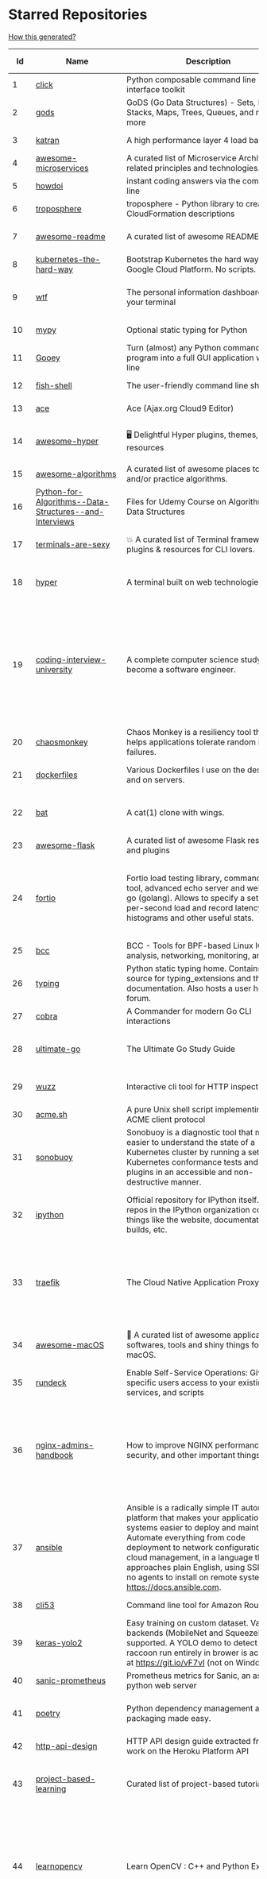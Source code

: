 # Starred Repositories  

[How this generated?](../master/USAGE.md)  

| Id 			| Name			| Description | Star Counts | Topics/Tags   | Last Updated 	|  
| ----------- | ----------- 	| ----------- | ----------- | ----------- 	| -----------   |  
|1|[click](https://github.com/pallets/click.git)|Python composable command line interface toolkit|12351||25-4-2022|  
|2|[gods](https://github.com/emirpasic/gods.git)|GoDS (Go Data Structures) - Sets, Lists, Stacks, Maps, Trees, Queues, and much more|11394||18-4-2022|  
|3|[katran](https://github.com/facebookincubator/katran.git)|A high performance layer 4 load balancer|3596||26-4-2022|  
|4|[awesome-microservices](https://github.com/mfornos/awesome-microservices.git)|A curated list of Microservice Architecture related principles and technologies.|10960||22-4-2022|  
|5|[howdoi](https://github.com/gleitz/howdoi.git)|instant coding answers via the command line|9429||20-4-2022|  
|6|[troposphere](https://github.com/cloudtools/troposphere.git)|troposphere - Python library to create AWS CloudFormation descriptions|4670||23-4-2022|  
|7|[awesome-readme](https://github.com/matiassingers/awesome-readme.git)|A curated list of awesome READMEs|11742|awesome-list, awesome, list, readme|11-3-2022|  
|8|[kubernetes-the-hard-way](https://github.com/kelseyhightower/kubernetes-the-hard-way.git)|Bootstrap Kubernetes the hard way on Google Cloud Platform. No scripts.|30896||2-5-2021|  
|9|[wtf](https://github.com/wtfutil/wtf.git)|The personal information dashboard for your terminal|13388|golang, dashboard, terminal, tui, cui, go, devops, wtf, wtfutil, hacktoberfest|15-4-2022|  
|10|[mypy](https://github.com/python/mypy.git)|Optional static typing for Python|12952|python, types, typing, typechecker, linter|25-4-2022|  
|11|[Gooey](https://github.com/chriskiehl/Gooey.git)|Turn (almost) any Python command line program into a full GUI application with one line|15683||4-2-2022|  
|12|[fish-shell](https://github.com/fish-shell/fish-shell.git)|The user-friendly command line shell.|18796||24-4-2022|  
|13|[ace](https://github.com/ajaxorg/ace.git)|Ace (Ajax.org Cloud9 Editor)|24335||17-4-2022|  
|14|[awesome-hyper](https://github.com/bnb/awesome-hyper.git)|🖥 Delightful Hyper plugins, themes, and resources|9818|hyper, hyperterm, zeit, terminal, awesome, awesome-list|13-7-2021|  
|15|[awesome-algorithms](https://github.com/tayllan/awesome-algorithms.git)|A curated list of awesome places to learn and/or practice algorithms.|11407||1-3-2022|  
|16|[Python-for-Algorithms--Data-Structures--and-Interviews](https://github.com/jmportilla/Python-for-Algorithms--Data-Structures--and-Interviews.git)|Files for Udemy Course on Algorithms and Data Structures|2018||30-12-2021|  
|17|[terminals-are-sexy](https://github.com/k4m4/terminals-are-sexy.git)|💥 A curated list of Terminal frameworks, plugins & resources for CLI lovers.|10499|terminal, curated-list, awesome-lists, cli-lovers|13-4-2022|  
|18|[hyper](https://github.com/vercel/hyper.git)|A terminal built on web technologies|38370|terminal, javascript, html, css, react, terminal-emulators, hyper, macos, linux|25-4-2022|  
|19|[coding-interview-university](https://github.com/jwasham/coding-interview-university.git)|A complete computer science study plan to become a software engineer.|217883|computer-science, interview, programming-interviews, study-plan, data-structures, algorithms, software-engineering, algorithm, coding-interviews, interview-prep, coding-interview, interview-preparation|10-4-2022|  
|20|[chaosmonkey](https://github.com/Netflix/chaosmonkey.git)|Chaos Monkey is a resiliency tool that helps applications tolerate random instance failures.|12136||30-10-2020|  
|21|[dockerfiles](https://github.com/jessfraz/dockerfiles.git)|Various Dockerfiles I use on the desktop and on servers.|12499|dockerfiles, bash, docker, dockerfile, linux, shell, containers|27-3-2021|  
|22|[bat](https://github.com/sharkdp/bat.git)|A cat(1) clone with wings.|33954|command-line, tool, syntax-highlighting, git, terminal, cli, rust, hacktoberfest|20-4-2022|  
|23|[awesome-flask](https://github.com/humiaozuzu/awesome-flask.git)|A curated list of awesome Flask resources and plugins|10557|flask, flask-resources, awesome|17-9-2019|  
|24|[fortio](https://github.com/fortio/fortio.git)|Fortio load testing library, command line tool, advanced echo server and web UI in go (golang). Allows to specify a set query-per-second load and record latency histograms and other useful stats.|2487|golang, golang-library, golang-application, performance, performance-testing, performance-visualization, http, grpc, proxy, go|26-4-2022|  
|25|[bcc](https://github.com/iovisor/bcc.git)|BCC - Tools for BPF-based Linux IO analysis, networking, monitoring, and more|14302||26-4-2022|  
|26|[typing](https://github.com/python/typing.git)|Python static typing home. Contains the source for typing_extensions and the documentation. Also hosts a user help forum.|1230|python, types, typing, static-typing, gradual-typing|19-4-2022|  
|27|[cobra](https://github.com/spf13/cobra.git)|A Commander for modern Go CLI interactions|26306||21-4-2022|  
|28|[ultimate-go](https://github.com/hoanhan101/ultimate-go.git)|The Ultimate Go Study Guide|14798|golang, computer-systems, programming, ebook, study-guide|17-9-2021|  
|29|[wuzz](https://github.com/asciimoo/wuzz.git)|Interactive cli tool for HTTP inspection|9947|curl, golang, cli, http, inspector, http-inspection, go|22-1-2021|  
|30|[acme.sh](https://github.com/acmesh-official/acme.sh.git)|A pure Unix shell script implementing ACME client protocol|26310||12-4-2022|  
|31|[sonobuoy](https://github.com/vmware-tanzu/sonobuoy.git)|Sonobuoy is a diagnostic tool that makes it easier to understand the state of a Kubernetes cluster by running a set of Kubernetes conformance tests and other plugins in an accessible and non-destructive manner.|2531||25-4-2022|  
|32|[ipython](https://github.com/ipython/ipython.git)|Official repository for IPython itself. Other repos in the IPython organization contain things like the website, documentation builds, etc.|15327|ipython, jupyter, data-science, notebook, python, repl, closember, hacktoberfest|7-4-2022|  
|33|[traefik](https://github.com/traefik/traefik.git)|The Cloud Native Application Proxy|37743|microservice, docker, marathon, mesos, consul, etcd, kubernetes, load-balancer, reverse-proxy, zookeeper, letsencrypt, golang, go|21-4-2022|  
|34|[awesome-macOS](https://github.com/iCHAIT/awesome-macOS.git)|  A curated list of awesome applications, softwares, tools and shiny things for macOS.|12896|macos, mac, awesome-list, apple, awesome-lists, awesome, list|4-2-2022|  
|35|[rundeck](https://github.com/rundeck/rundeck.git)|Enable Self-Service Operations: Give specific users access to your existing tools, services, and scripts|4552||25-4-2022|  
|36|[nginx-admins-handbook](https://github.com/trimstray/nginx-admins-handbook.git)|How to improve NGINX performance, security, and other important things.|12663|nginx, nginx-proxy, nginx-configuration, security, performance, http, https, ssllabs, notes, cheatsheet, reference, handbook, best-practices, hacks, snippets, tengine, openresty|20-10-2021|  
|37|[ansible](https://github.com/ansible/ansible.git)|Ansible is a radically simple IT automation platform that makes your applications and systems easier to deploy and maintain. Automate everything from code deployment to network configuration to cloud management, in a language that approaches plain English, using SSH, with no agents to install on remote systems. https://docs.ansible.com.|52925|python, ansible, hacktoberfest|25-4-2022|  
|38|[cli53](https://github.com/barnybug/cli53.git)|Command line tool for Amazon Route 53|1781||8-4-2022|  
|39|[keras-yolo2](https://github.com/experiencor/keras-yolo2.git)|Easy training on custom dataset. Various backends (MobileNet and SqueezeNet) supported. A YOLO demo to detect raccoon run entirely in brower is accessible at https://git.io/vF7vI (not on Windows).|1698||31-12-2019|  
|40|[sanic-prometheus](https://github.com/dkruchinin/sanic-prometheus.git)|Prometheus metrics for Sanic,  an async python web server|67|python, prometheus, sanic, monitoring|12-10-2020|  
|41|[poetry](https://github.com/python-poetry/poetry.git)|Python dependency management and packaging made easy.|19421|python, dependency-manager, package-manager, packaging, hacktoberfest|25-4-2022|  
|42|[http-api-design](https://github.com/interagent/http-api-design.git)|HTTP API design guide extracted from work on the Heroku Platform API|13551||18-11-2021|  
|43|[project-based-learning](https://github.com/practical-tutorials/project-based-learning.git)|Curated list of project-based tutorials|66660|tutorial, project, beginner-project, webdevelopment, python, javascript, cpp, golang|13-4-2022|  
|44|[learnopencv](https://github.com/spmallick/learnopencv.git)|Learn OpenCV  : C++ and Python Examples|16176|computer-vision, machine-learning, ai, deep-learning, deep-neural-networks, deeplearning, computervision, opencv, opencv-python, opencv-library, opencv3, opencv-cpp, opencv-tutorial|19-4-2022|  
|45|[istio](https://github.com/istio/istio.git)|Connect, secure, control, and observe services.|30084|microservices, service-mesh, lyft-envoy, kubernetes, api-management, circuit-breaker, polyglot-microservices, enforce-policies, proxies, microservice, envoy, consul, nomad, request-routing, resiliency, fault-injection|26-4-2022|  
|46|[salt](https://github.com/saltstack/salt.git)|Software to automate the management and configuration of any infrastructure or application at scale. Get access to the Salt software package repository here: |12290|python, configuration-management, remote-execution, infrastructure-management, zeromq, event-stream, event-management, cloud-providers, cloud-management, cloud-provisioning, infrasructure, infrastructure-automation, infrastructure-as-code, infrastructure-as-a-code, iot, edge, cloud|21-4-2022|  
|47|[xdp-tutorial](https://github.com/xdp-project/xdp-tutorial.git)|XDP tutorial|1251|xdp, bpf, libbpf, tutorial|15-4-2022|  
|48|[goaccess](https://github.com/allinurl/goaccess.git)|GoAccess is a real-time web log analyzer and interactive viewer that runs in a terminal in *nix systems or through your browser.|14624|goaccess, c, real-time, data-analysis, analytics, nginx, apache, webserver, web-analytics, monitoring, dashboard, command-line, gdpr, privacy, cli, tui, google-analytics, ncurses, terminal|26-4-2022|  
|49|[awesome-pentest](https://github.com/enaqx/awesome-pentest.git)|A collection of awesome penetration testing resources, tools and other shiny things|15840|awesome, awesome-list|11-2-2022|  
|50|[awesome-sysadmin](https://github.com/awesome-foss/awesome-sysadmin.git)|A curated list of amazingly awesome open source sysadmin resources.|13716|awesome, awesome-list, sysadmin, list|7-10-2021|  
|51|[aws-load-balancer-controller](https://github.com/kubernetes-sigs/aws-load-balancer-controller.git)|A Kubernetes controller for Elastic Load Balancers|2798|kubernetes-ingress-controller, aws, ingress-resource, kubernetes, ingress, k8s-sig-aws|22-4-2022|  
|52|[statsd](https://github.com/statsd/statsd.git)|Daemon for easy but powerful stats aggregation|16389|statsd, graphite, javascript, metrics, nodejs|27-12-2021|  
|53|[pace](https://github.com/CodeByZach/pace.git)|Automatically add a progress bar to your site.|15425|pace, progress-bar, pace-js, loading-bar, loading-indicator, loading-animation|28-7-2021|  
|54|[chef](https://github.com/chef/chef.git)|Chef Infra, a powerful automation platform that transforms infrastructure into code automating how infrastructure is configured, deployed and managed across any environment, at any scale|6869|chef, devops, cfgmgt, infrastructure, automation, deployment, hacktoberfest|21-4-2022|  
|55|[ngrok](https://github.com/inconshreveable/ngrok.git)|Introspected tunnels to localhost|21635||31-5-2016|  
|56|[Public-APIs](https://github.com/n0shake/Public-APIs.git)|📚 A public list of APIs from round the web.|18288||21-4-2022|  
|57|[profile-summary-for-github](https://github.com/tipsy/profile-summary-for-github.git)|Tool for visualizing GitHub profiles|19549|kotlin, webapp, github-api, javalin|24-4-2022|  
|58|[my-mac-os](https://github.com/nikitavoloboev/my-mac-os.git)|List of applications and tools that make my macOS experience even more amazing|18552|macos, curated, alfred, macros, personal, applications, karabiner, mac-setup, ios, nix, awesome|12-4-2022|  
|59|[fd](https://github.com/sharkdp/fd.git)|A simple, fast and user-friendly alternative to 'find'|21860|command-line, tool, filesystem, search, regex, rust, cli, terminal, hacktoberfest|20-4-2022|  
|60|[swagger-ui](https://github.com/swagger-api/swagger-ui.git)|Swagger UI is a collection of HTML, JavaScript, and CSS assets that dynamically generate beautiful documentation from a Swagger-compliant API.|21932|swagger, swagger-ui, swagger-api, swagger-js, rest, rest-api, openapi-specification, oas, openapi, openapi3, hacktoberfest||  
|61|[learn-regex](https://github.com/ziishaned/learn-regex.git)|Learn regex the easy way|41342|regex, regular-expression, learn-regex||  
|62|[boto3](https://github.com/boto/boto3.git)|AWS SDK for Python|7201|python, aws, cloud, cloud-management, aws-sdk|25-4-2022|  
|63|[miniserve](https://github.com/svenstaro/miniserve.git)|🌟 For when you really just want to serve some files over HTTP right now!|3214|serve, http-server, server, static-files, cli, command-line, command-line-tool||  
|64|[algorithm-visualizer](https://github.com/algorithm-visualizer/algorithm-visualizer.git)|:fireworks:Interactive Online Platform that Visualizes Algorithms from Code|36724|algorithm, data-structure, visualization, animation||  
|65|[awesome-vscode](https://github.com/viatsko/awesome-vscode.git)|🎨 A curated list of delightful VS Code packages and resources.|20179|visual-studio, vscode, vscode-theme, vscode-extension, awesome, awesome-list, list, visualstudio, visual-studio-code, visual-studio-code-extension, visual-studio-code-theme|25-3-2022|  
|66|[sanic](https://github.com/sanic-org/sanic.git)|Next generation Python web server/framework   Build fast. Run fast.|16061|python, framework, asyncio, api-server, web, web-server, web-framework, asgi, sanic|24-4-2022|  
|67|[github-cheat-sheet](https://github.com/tiimgreen/github-cheat-sheet.git)|A list of cool features of Git and GitHub.|34461||6-10-2020|  
|68|[python-slack-sdk](https://github.com/slackapi/python-slack-sdk.git)|Slack Developer Kit for Python|3386|||  
|69|[vscode-debug-visualizer](https://github.com/hediet/vscode-debug-visualizer.git)|An extension for VS Code that visualizes data during debugging.|7249|vscode-extension, hacktoberfest, visualization|22-3-2022|  
|70|[the-book-of-secret-knowledge](https://github.com/trimstray/the-book-of-secret-knowledge.git)|A collection of inspiring lists, manuals, cheatsheets, blogs, hacks, one-liners, cli/web tools and more.|66493|awesome, awesome-list, lists, manuals, resources, howtos, hacks, search-engines, one-liners, cheatsheets, guidelines, sysops, devops, pentesters, security-researchers, linux, bsd, security, hacking||  
|71|[teleport](https://github.com/gravitational/teleport.git)|Certificate authority and access plane for SSH, Kubernetes, web apps, databases and desktops|11607||26-4-2022|  
|72|[viper](https://github.com/spf13/viper.git)|Go configuration with fangs|19005||13-4-2022|  
|73|[ecs-refarch-service-discovery](https://github.com/awslabs/ecs-refarch-service-discovery.git)|An EC2 Container Service Reference Architecture for providing Service Discovery to containers using CloudWatch Events, Lambda and Route 53 private hosted zones. |439||25-7-2016|  
|74|[lazydocker](https://github.com/jesseduffield/lazydocker.git)|The lazier way to manage everything docker|22485||23-3-2022|  
|75|[developer-roadmap](https://github.com/kamranahmedse/developer-roadmap.git)|Roadmap to becoming a developer in 2022|193160|computer-science, roadmap, developer-roadmap, frontend-roadmap, devops-roadmap, backend-roadmap, study-plan, engineering, react-roadmap, angular-roadmap, python-roadmap, go-roadmap, java-roadmap, dba-roadmap||  
|76|[awesome-selfhosted](https://github.com/awesome-selfhosted/awesome-selfhosted.git)|A list of Free Software network services and web applications which can be hosted on your own servers|86573|selfhosted, awesome, awesome-list, privacy, hosting, cloud, self-hosted||  
|77|[learn-python3](https://github.com/jerry-git/learn-python3.git)|Jupyter notebooks for teaching/learning Python 3|4840|teaching-materials, python3, jupyter-notebook, learning-python, python-exercises||  
|78|[bokeh](https://github.com/bokeh/bokeh.git)|Interactive Data Visualization in the browser, from  Python|16221|bokeh, python, interactive-plots, javascript, visualization, plotting, plots, data-visualisation, notebooks, jupyter, visualisation, numfocus|26-4-2022|  
|79|[metallb](https://github.com/metallb/metallb.git)|A network load-balancer implementation for Kubernetes using standard routing protocols|4654|kubernetes, bgp, load-balancer, bare-metal, arp, vrrp, keepalived|26-4-2022|  
|80|[semgrep](https://github.com/returntocorp/semgrep.git)|Lightweight static analysis for many languages. Find bug variants with patterns that look like source code.|6442|static-analysis, static-code-analysis, java, go, sast, semgrep, r2c, c, python, ruby, javascript, typescript||  
|81|[hugo](https://github.com/gohugoio/hugo.git)|The world’s fastest framework for building websites.|58505|go, hugo, static-site-generator, blog-engine, cms, content-management-system, documentation-tool, hacktoberfest||  
|82|[nocode](https://github.com/kelseyhightower/nocode.git)|The best way to write secure and reliable applications. Write nothing; deploy nowhere.|52391||21-1-2020|  
|83|[realworld](https://github.com/gothinkster/realworld.git)|"The mother of all demo apps" — Exemplary fullstack Medium.com clone powered by React, Angular, Node, Django, and many more 🏅|65486||20-4-2022|  
|84|[awesome-python](https://github.com/vinta/awesome-python.git)|A curated list of awesome Python frameworks, libraries, software and resources|125192|awesome, python, collections, python-library, python-framework, python-resources|17-12-2021|  
|85|[awesome-scalability](https://github.com/binhnguyennus/awesome-scalability.git)|The Patterns of Scalable, Reliable, and Performant Large-Scale Systems|38330|system-design, backend, scalability, interview, architecture, devops, design-patterns, interview-questions, awesome-list, big-data, awesome, resources, lists, web-development, programming, system, interview-practice, computer-science, distributed-systems, machine-learning||  
|86|[osquery](https://github.com/osquery/osquery.git)|SQL powered operating system instrumentation, monitoring, and analytics.|18835|security, monitoring, intrusion-detection, sql, hacktoberfest|26-4-2022|  
|87|[engineering-blogs](https://github.com/kilimchoi/engineering-blogs.git)|A curated list of engineering blogs|21243|engineering-blogs, tech, programming-blogs, software-development, lists|2-7-2021|  
|88|[frp](https://github.com/fatedier/frp.git)|A fast reverse proxy to help you expose a local server behind a NAT or firewall to the internet.|55670|proxy, reverse-proxy, tunnel, nat, go, firewall, frp, expose, http-proxy|22-4-2022|  
|89|[kapacitor](https://github.com/influxdata/kapacitor.git)|Open source framework for processing, monitoring, and alerting on time series data|2127|kapacitor, monitoring, time-series|15-3-2022|  
|90|[awesome-awesomeness](https://github.com/bayandin/awesome-awesomeness.git)|A curated list of awesome awesomeness|28831||24-3-2022|  
|91|[nginx-module-vts](https://github.com/vozlt/nginx-module-vts.git)|Nginx virtual host traffic status module|2615|c, nginx, nginx-module, nginx-vhost-traffic-status, vozlt-nginx-modules, monitoring|10-2-2021|  
|92|[behave](https://github.com/behave/behave.git)|BDD, Python style.|2602||31-3-2022|  
|93|[loguru](https://github.com/Delgan/loguru.git)|Python logging made (stupidly) simple|11578|python, logging, logger, log|23-4-2022|  
|94|[pinpoint](https://github.com/pinpoint-apm/pinpoint.git)|APM, (Application Performance Management) tool for large-scale distributed systems. |12139||26-4-2022|  
|95|[htop](https://github.com/htop-dev/htop.git)|htop - an interactive process viewer|3578||26-4-2022|  
|96|[fucking-algorithm](https://github.com/labuladong/fucking-algorithm.git)|刷算法全靠套路，认准 labuladong 就够了！English version supported! Crack LeetCode, not only how, but also why. |105403||18-4-2022|  
|97|[tech-interview-handbook](https://github.com/yangshun/tech-interview-handbook.git)|💯 Curated interview preparation materials for busy engineers|69045|interview-questions, coding-interviews, interview-practice, interview-preparation, algorithm, algorithms, system-design, behavioral-interviews, algorithm-interview, algorithm-interview-questions|24-4-2022|  
|98|[grex](https://github.com/pemistahl/grex.git)|A command-line tool and library for generating regular expressions from user-provided test cases|5260|command-line-tool, tool, regex, regexp, regex-pattern, regular-expression, regular-expressions, rust, cli, rust-cli, terminal, rust-library, rust-crate|12-4-2022|  
|99|[awesome](https://github.com/sindresorhus/awesome.git)|😎 Awesome lists about all kinds of interesting topics|198761|awesome, awesome-list, unicorns, lists, resources|20-4-2022|  
|100|[aws-cli](https://github.com/aws/aws-cli.git)|Universal Command Line Interface for Amazon Web Services|12295|aws, cloud, aws-cli, cloud-management|25-4-2022|  
|101|[awesome-deep-learning](https://github.com/ChristosChristofidis/awesome-deep-learning.git)|A curated list of awesome Deep Learning tutorials, projects and communities.|18645|deep-learning, neural-network, machine-learning, awesome, awesome-list, recurrent-networks, deep-networks, deep-learning-tutorial, face-images|30-11-2020|  
|102|[awesome-macos-command-line](https://github.com/herrbischoff/awesome-macos-command-line.git)|Use your macOS terminal shell to do awesome things.|25664|macos, macosx, shell, terminal, awesome-list, awesome, list|2-9-2021|  
|103|[free-for-dev](https://github.com/ripienaar/free-for-dev.git)|A list of SaaS, PaaS and IaaS offerings that have free tiers of interest to devops and infradev|55002||26-4-2022|  
|104|[public-apis](https://github.com/public-apis/public-apis.git)|A collective list of free APIs|190304|api, public-apis, free, apis, list, development, software, public, resources, dataset, open-source, public-api, lists|16-3-2022|  
|105|[awesome-courses](https://github.com/prakhar1989/awesome-courses.git)|:books: List of awesome university courses for learning Computer Science!|39947|computer-science, courses, awesome-list, awesome|2-12-2020|  
|106|[caddy](https://github.com/caddyserver/caddy.git)|Fast, multi-platform web server with automatic HTTPS|39318|go, web-server, caddyfile, http, http-server, reverse-proxy, https, tls, automatic-https, privacy, security|26-4-2022|  
|107|[brackets](https://github.com/adobe/brackets.git)|An open source code editor for the web, written in JavaScript, HTML and CSS.|33642||18-3-2021|  
|108|[dokku](https://github.com/dokku/dokku.git)|A docker-powered PaaS that helps you build and manage the lifecycle of applications|22669|dokku, paas, heroku, docker, kubernetes, nomad, containers, buildpack, devops||  
|109|[youtube-dl](https://github.com/ytdl-org/youtube-dl.git)|Command-line program to download videos from YouTube.com and other video sites|109245||15-4-2022|  
|110|[pykiteconnect](https://github.com/zerodha/pykiteconnect.git)|The official Python client library for the Kite Connect trading APIs|669||17-3-2022|  
|111|[blackfriday](https://github.com/russross/blackfriday.git)|Blackfriday: a markdown processor for Go|4927||27-10-2020|  
|112|[forcediphttpsadapter](https://github.com/Roadmaster/forcediphttpsadapter.git)|A requests TransportAdapter allowing to force a specific IP for HTTPS connections.|40||1-11-2021|  
|113|[gitignore](https://github.com/github/gitignore.git)|A collection of useful .gitignore templates|132289|gitignore, git|29-3-2022|  
|114|[jsonnet](https://github.com/google/jsonnet.git)|Jsonnet - The data templating language|5486|jsonnet, configuration, config, functional, json|3-3-2022|  
|115|[hey](https://github.com/rakyll/hey.git)|HTTP load generator, ApacheBench (ab) replacement|13351||23-3-2021|  
|116|[hygieia](https://github.com/hygieia/hygieia.git)|CapitalOne  DevOps Dashboard|3697|devops, dashboard, hygieia, delivery-pipeline, visualization, continuous-delivery, continuous-deployment, continuous-integration|23-9-2021|  
|117|[locust](https://github.com/locustio/locust.git)|Scalable user load testing tool written in Python|18717|locust, python, load-testing, performance-testing, http, benchmarking, load-generator|26-4-2022|  
|118|[telegraf](https://github.com/influxdata/telegraf.git)|The plugin-driven server agent for collecting & reporting metrics.|11444|telegraf, monitoring, time-series, metrics|25-4-2022|  
|119|[free-programming-books](https://github.com/EbookFoundation/free-programming-books.git)|:books: Freely available programming books|231593|education, books, list, resource, hacktoberfest|22-4-2022|  
|120|[nprogress](https://github.com/rstacruz/nprogress.git)|For slim progress bars like on YouTube, Medium, etc|24175||19-4-2020|  
|121|[hub](https://github.com/github/hub.git)|A command-line tool that makes git easier to use with GitHub.|21713|go, homebrew, git, github-api, pull-request|4-4-2022|  
|122|[awesome-machine-learning](https://github.com/josephmisiti/awesome-machine-learning.git)|A curated list of awesome Machine Learning frameworks, libraries and software.|54067||11-4-2022|  
|123|[ami-query](https://github.com/intuit/ami-query.git)|Provide a REST interface to your organization's AMIs|36||31-8-2020|  
|124|[requests](https://github.com/psf/requests.git)|A simple, yet elegant, HTTP library.|47314|python, http, forhumans, requests, python-requests, client, humans, cookies|28-3-2022|  
|125|[discourse](https://github.com/discourse/discourse.git)|A platform for community discussion. Free, open, simple.|35548|discourse, javascript, rails, ruby, ember, forum, postgresql|26-4-2022|  
|126|[echarts](https://github.com/apache/echarts.git)|Apache ECharts is a powerful, interactive charting and data visualization library for browser|50767|echarts, data-visualization, charts, charting-library, visualization, apache, data-viz, canvas, svg|22-4-2022|  
|127|[awesome-shell](https://github.com/alebcay/awesome-shell.git)|A curated list of awesome command-line frameworks, toolkits, guides and gizmos. Inspired by awesome-php.|23402|awesome-list, awesome, list, zsh, fish, bash, cli, shell|21-2-2022|  
|128|[leveldb](https://github.com/google/leveldb.git)|LevelDB is a fast key-value storage library written at Google that provides an ordered mapping from string keys to string values.|29004||17-1-2022|  
|129|[cli](https://github.com/cli/cli.git)|GitHub’s official command line tool|28267|github-api-v4, cli, git, golang|26-4-2022|  
|130|[graphene-django](https://github.com/graphql-python/graphene-django.git)|Integrate GraphQL into your Django project.|3839|graphene, django, python, graphql|3-3-2022|  
|131|[system-design-primer](https://github.com/donnemartin/system-design-primer.git)|Learn how to design large-scale systems. Prep for the system design interview.  Includes Anki flashcards.|177110|programming, development, design, design-system, system, design-patterns, web, web-application, webapp, python, interview, interview-questions, interview-practice|23-4-2022|  
|132|[python-guide](https://github.com/realpython/python-guide.git)|Python best practices guidebook, written for humans. |24644|python, guide, book, kennethreitz|5-10-2021|  
|133|[markdown-here](https://github.com/adam-p/markdown-here.git)|Google Chrome, Firefox, and Thunderbird extension that lets you write email in Markdown and render it before sending.|55121||30-9-2018|  
|134|[awesome-interview-questions](https://github.com/DopplerHQ/awesome-interview-questions.git)|:octocat: A curated awesome list of lists of interview questions. Feel free to contribute! :mortar_board: |46034|awesome-list, awesomeness, interview-questions, interviewing, interview-practice, ruby, javascript, awesome, list, python-interview-questions, rails-interview, javascript-interview-questions, angularjs-interview-questions, android-interview-questions|16-11-2021|  
|135|[gitbook](https://github.com/GitbookIO/gitbook.git)|📝 Modern documentation format and toolchain using Git and Markdown|24652||27-12-2018|  
|136|[linkerd2](https://github.com/linkerd/linkerd2.git)|Ultralight, security-first service mesh for Kubernetes. Main repo for Linkerd 2.x.|8340|service-mesh, rust, golang, kubernetes, linkerd, cloud-native|26-4-2022|  
|137|[styleguide](https://github.com/google/styleguide.git)|Style guides for Google-originated open-source projects|30450|cpplint, styleguide, style-guide|25-4-2022|  
|138|[pi-hole](https://github.com/pi-hole/pi-hole.git)|A black hole for Internet advertisements|35902|pi-hole, ad-blocker, shell, blocker, raspberry-pi, cloud, dnsmasq, dhcp, dhcp-server, dns-server, dashboard, hacktoberfest|20-4-2022|  
|139|[google-cloud-python](https://github.com/googleapis/google-cloud-python.git)|Google Cloud Client Library for Python|3873|||  
|140|[python-fire](https://github.com/google/python-fire.git)|Python Fire is a library for automatically generating command line interfaces (CLIs) from absolutely any Python object.|22256|python, cli|16-4-2022|  
|141|[nuclei](https://github.com/projectdiscovery/nuclei.git)|Fast and customizable vulnerability scanner based on simple YAML based DSL.|7988|cve-scanner, subdomain-takeover, nuclei-engine, vulnerability-detection, vulnerability-assessment, vulnerability-scanner, security, attack-surface, security-scanner||  
|142|[cdk8s](https://github.com/cdk8s-team/cdk8s.git)|Define Kubernetes native apps and abstractions using object-oriented programming|2905||24-4-2022|  
|143|[interactive-coding-challenges](https://github.com/donnemartin/interactive-coding-challenges.git)|120+ interactive Python coding interview challenges (algorithms and data structures).  Includes Anki flashcards.|25248|python, algorithm, data-structure, development, programming, coding, interview, interview-questions, interview-practice, competitive-programming|5-8-2020|  
|144|[pyenv](https://github.com/pyenv/pyenv.git)|Simple Python version management|26952|python, shell|19-4-2022|  
|145|[python-cheatsheet](https://github.com/gto76/python-cheatsheet.git)|Comprehensive Python Cheatsheet|28885|cheatsheet, python, reference, python-cheatsheet|20-4-2022|  
|146|[atom](https://github.com/atom/atom.git)|:atom: The hackable text editor|57407|atom, editor, javascript, electron, windows, linux, macos|20-4-2022|  
|147|[design-patterns-for-humans](https://github.com/kamranahmedse/design-patterns-for-humans.git)|An ultra-simplified explanation to design patterns|33697|design-patterns, architecture, software-engineering, engineering, principles, computer-science|22-11-2020|  
|148|[vegeta](https://github.com/tsenart/vegeta.git)|HTTP load testing tool and library. It's over 9000!|19422|load-testing, go, benchmarking, http|11-10-2020|  
|149|[mattermost-server](https://github.com/mattermost/mattermost-server.git)|Mattermost is an open source platform for secure collaboration across the entire software development lifecycle.|22771|collaboration, mattermost, golang, react-native, hacktoberfest|26-4-2022|  
|150|[boulder](https://github.com/letsencrypt/boulder.git)|An ACME-based certificate authority, written in Go. |4253|boulder, go, acme, certificate-authority, tls, lets-encrypt, ca, pki, rfc8555||  
|151|[k3s](https://github.com/k3s-io/k3s.git)|Lightweight Kubernetes|19772|kubernetes, k8s||  
|152|[tldr](https://github.com/tldr-pages/tldr.git)|📚 Collaborative cheatsheets for console commands|38392|shell, man-page, tldr, manpages, documentation, cheatsheets, terminal, command-line, console, examples, help, manual, hacktoberfest|26-4-2022|  
|153|[interviews](https://github.com/kdn251/interviews.git)|Everything you need to know to get the job.|56994|java, interview, interview-questions, interview-practice, interview-preparation, interview-prep, algorithm, algorithm-challenges, algorithms, algorithm-competitions, technical-coding-interview, leetcode, leetcode-solutions, leetcode-java, coding-interviews, coding-interview, coding-challenge, coding-challenges, leetcode-questions, interviews|6-6-2020|  
|154|[the-art-of-command-line](https://github.com/jlevy/the-art-of-command-line.git)|Master the command line, in one page|105441|bash, unix, documentation, linux, macos, windows|7-9-2020|  
|155|[guacamole-server](https://github.com/apache/guacamole-server.git)|Mirror of Apache Guacamole Server|2089|guacamole, c, network-client, java, network-server, javascript||  
|156|[kong](https://github.com/Kong/kong.git)|🦍 The Cloud-Native API Gateway |31717|api-gateway, nginx, luajit, microservices, api-management, serverless, apis, iot, consul, docker, reverse-proxy, cloud-native, microservice, kong, devops, servicecontrol, kubernetes, kubernetes-ingress-controller, kubernetes-ingress|25-4-2022|  
|157|[every-programmer-should-know](https://github.com/mtdvio/every-programmer-should-know.git)|A collection of (mostly) technical things every software developer should know about|53179|cc-by, computer-science, educational, novice, collection|19-4-2021|  
|158|[black](https://github.com/psf/black.git)|The uncompromising Python code formatter|27085|python, code, formatter, codeformatter, gofmt, yapf, autopep8, pre-commit-hook|21-4-2022|  
|159|[helm](https://github.com/helm/helm.git)|The Kubernetes Package Manager|21582|cncf, chart, kubernetes, helm, charts|15-4-2022|  
|160|[ytfzf](https://github.com/pystardust/ytfzf.git)|A posix script to find and watch youtube videos from the terminal. (Without API)|2545|youtube, cli, terminal, posix, fzf, dmenu, ueberzug|15-4-2022|  
|161|[kops](https://github.com/kubernetes/kops.git)|Kubernetes Operations (kops) - Production Grade K8s Installation, Upgrades, and Management|13922|kubernetes, go, cncf, containers, kops||  
|162|[pycryptodome](https://github.com/Legrandin/pycryptodome.git)|A self-contained cryptographic library for Python|1979|cryptography, security, python|19-3-2022|  
|163|[grafana](https://github.com/grafana/grafana.git)|The open and composable observability and data visualization platform. Visualize metrics, logs, and traces from multiple sources like Prometheus, Loki, Elasticsearch, InfluxDB, Postgres and many more. |48227|grafana, monitoring, analytics, metrics, influxdb, prometheus, elasticsearch, alerting, data-visualization, go, dashboard, business-intelligence, mysql, postgres, hacktoberfest|26-4-2022|  
|164|[python-container](https://github.com/googleapis/python-container.git)|-|28|||  
|165|[mergestat](https://github.com/mergestat/mergestat.git)|Query git repositories with SQL. Generate reports, perform status checks, analyze codebases. 🔍 📊|2922|git, sql, sqlite, golang, go, cli, command-line|23-4-2022|  
|166|[slate](https://github.com/slatedocs/slate.git)|Beautiful static documentation for your API|33964|slate, api-documentation, api, static-site-generator|23-4-2022|  
|167|[upterm](https://github.com/railsware/upterm.git)|A terminal emulator for the 21st century.|19415|tty, terminal, terminal-emulators, console, pty, typescript, electron, react, terminals, shell|20-5-2019|  
|168|[python-terraform](https://github.com/beelit94/python-terraform.git)|-|363|terraform, python|4-6-2021|  
|169|[skipper](https://github.com/zalando/skipper.git)|An HTTP router and reverse proxy for service composition, including use cases like Kubernetes Ingress|2685|proxy, router, eskip, mosaic, skipper, http-proxy, etcd, go, kubernetes-ingress, kubernetes, kubernetes-controller, cloud, ingress-controller|22-4-2022|  
|170|[awesome-argo](https://github.com/terrytangyuan/awesome-argo.git)|A curated list of awesome projects and resources related to Argo (a CNCF hosted project)|611|awesome, awesome-list, awesome-lists, argocd, argo-workflows, argo-events, argo-rollouts, machine-learning, workflow-engine, workflow-management, infrastructure-as-code, continuous-delivery, cloud-native, kubernetes, cncf, gitops, workflow-orchestration, devops, mlops, argo|26-4-2022|  
|171|[fastapi](https://github.com/tiangolo/fastapi.git)|FastAPI framework, high performance, easy to learn, fast to code, ready for production|44329|python, json, swagger-ui, redoc, starlette, openapi, api, openapi3, framework, async, asyncio, uvicorn, python3, python-types, pydantic, json-schema, fastapi, swagger, rest, web|25-4-2022|  
|172|[ms-identity-python-webapi-azurefunctions](https://github.com/Azure-Samples/ms-identity-python-webapi-azurefunctions.git)|Python Azure Function Web API secured by Azure AD|15||4-2-2021|  
|173|[og-aws](https://github.com/open-guides/og-aws.git)|📙 Amazon Web Services — a practical guide|31133||17-2-2022|  
|174|[core](https://github.com/home-assistant/core.git)|:house_with_garden: Open source home automation that puts local control and privacy first.|52117|python, home-automation, iot, internet-of-things, mqtt, raspberry-pi, asyncio|26-4-2022|  
|175|[aws-eks-kubernetes-masterclass](https://github.com/stacksimplify/aws-eks-kubernetes-masterclass.git)|AWS EKS Kubernetes - Masterclass   DevOps, Microservices|440|kubernetes, kubernetes-pods, kubernetes-deployment, kubernetes-services, kubernetes-secrets, aws-eks, aws-eks-cluster, aws-ebs, aws-rds, aws-alb, aws-alb-ingress-controller, aws-fargate, aws-codebuild, aws-codecommit, aws-codepipeline, fluentd, aws-cloudwatch, docker, yaml|3-3-2022|  
|176|[nicstat](https://github.com/scotte/nicstat.git)|Fork of https://sourceforge.net/projects/nicstat/ to fix bugs|54||9-5-2018|  
|177|[terraform-cdk](https://github.com/hashicorp/terraform-cdk.git)|Define infrastructure resources using programming constructs and provision them using HashiCorp Terraform|3435|terraform, cdk, cdktf||  
|178|[opengrok](https://github.com/oracle/opengrok.git)|OpenGrok is a fast and usable source code search and cross reference engine, written in Java|3563|opengrok, java, source, code, search, engine|25-4-2022|  
|179|[awless](https://github.com/wallix/awless.git)|A Mighty CLI for AWS|4836|aws, cli, cloud, aws-cli, cloud-management, awless, golang, devops, devops-tools|10-12-2018|  
|180|[http2smugl](https://github.com/neex/http2smugl.git)|-|426||10-11-2021|  
|181|[terraformer](https://github.com/GoogleCloudPlatform/terraformer.git)|CLI tool to generate terraform files from existing infrastructure (reverse Terraform). Infrastructure to Code|7281|cloud, terraform, terraform-configurations, gcp, google-cloud, hcl, golang, infrastructure-as-code, aws, kubernetes||  
|182|[flower](https://github.com/mher/flower.git)|Real-time monitor and web admin for Celery distributed task queue|5181|celery, task-queue, monitoring, administration, workers, rabbitmq, redis, python, asynchronous|25-11-2021|  
|183|[autoscaler](https://github.com/kubernetes/autoscaler.git)|Autoscaling components for Kubernetes|5591|||  
|184|[pulsar](https://github.com/apache/pulsar.git)|Apache Pulsar - distributed pub-sub messaging system|10697|pulsar, pubsub, messaging, streaming, queuing, event-streaming||  
|185|[awesome-gcp-certifications](https://github.com/sathishvj/awesome-gcp-certifications.git)|Google Cloud Platform Certification resources.|2397|google-cloud-platform, certification, gcp, cloud|26-4-2022|  
|186|[udemy-downloader-gui](https://github.com/FaisalUmair/udemy-downloader-gui.git)|A desktop application for downloading Udemy Courses|5636|electron, nodejs, udemy, udemy-dl, udemy-downloader-gui, windows, mac, macos, linux, downloader|11-8-2020|  
|187|[envoy](https://github.com/envoyproxy/envoy.git)|Cloud-native high-performance edge/middle/service proxy|19426|cats, rocket-ships, cars, more-cats, cats-over-dogs, nanoservices, corgis, cncf|26-4-2022|  
|188|[boundary](https://github.com/hashicorp/boundary.git)|Boundary enables identity-based access management for dynamic infrastructure. |3260|hashicorp, security, zero-trust, hacktoberfest|25-4-2022|  
|189|[learn-python](https://github.com/trekhleb/learn-python.git)|📚 Playground and cheatsheet for learning Python. Collection of Python scripts that are split by topics and contain code examples with explanations.|12577|python, python3, learning, programming-language, learning-python, learning-by-doing||  
|190|[gcsfuse](https://github.com/GoogleCloudPlatform/gcsfuse.git)|A user-space file system for interacting with Google Cloud Storage|1438||22-4-2022|  
|191|[trafficserver](https://github.com/apache/trafficserver.git)|Apache Traffic Server™ is a fast, scalable and extensible HTTP/1.1 and HTTP/2 compliant caching proxy server.|1457|proxy, cdn, cache, apache, hacktoberfest|25-4-2022|  
|192|[aws-eks-best-practices](https://github.com/aws/aws-eks-best-practices.git)|A best practices guide for day 2 operations, including operational excellence, security, reliability, performance efficiency, and cost optimization.|892||25-4-2022|  
|193|[moto](https://github.com/spulec/moto.git)|A library that allows you to easily mock out tests based on AWS infrastructure.|5759|boto, aws, ec2, s3||  
|194|[awesome-cheatsheets](https://github.com/LeCoupa/awesome-cheatsheets.git)|👩‍💻👨‍💻 Awesome cheatsheets for popular programming languages, frameworks and development tools. They include everything you should know in one single file.|28165|cheatsheets, javascript, bash, nodejs, cheatsheet, database, language, frontend, backend, feathersjs, redis, vuejs, vim, django, programming-language, xcode, php, docker, kubernetes, sailsjs|15-4-2022|  
|195|[argo-events](https://github.com/argoproj/argo-events.git)|Event-driven workflow automation framework|1471|kubernetes, event-driven, cloudevents, workflows, triggers, automation-framework, cloud-native, argo, pipelines, event-source, workflow-automation, eventing-framework|26-4-2022|  
|196|[vuls](https://github.com/future-architect/vuls.git)|Agent-less vulnerability scanner for Linux, FreeBSD, Container, WordPress, Programming language libraries, Network devices|9141|vuls, vulnerability-scanners, golang, go, linux, freebsd, vulnerability-detection, security, security-tools, cybersecurity, security-vulnerability, security-scanner, security-hardening, security-automation, security-audit, vulnerability-assessment, vulnerability-management, vulnerability-scanner, vulnerabilities, administrator||  
|197|[pulumi](https://github.com/pulumi/pulumi.git)|Pulumi - Developer-First Infrastructure as Code. Your Cloud, Your Language, Your Way 🚀|12142|infrastructure-as-code, serverless, containers, aws, azure, gcp, kubernetes, cloud, cloud-computing, iac, csharp, typescript, javascript, golang, go, dotnet, fsharp, python|25-4-2022|  
|198|[octodns](https://github.com/octodns/octodns.git)|Tools for managing DNS across multiple providers|2188|dns, workflow, infrastructure-as-code|4-4-2022|  
|199|[kafka-monitor](https://github.com/linkedin/kafka-monitor.git)|Xinfra Monitor monitors the availability of Kafka clusters by producing synthetic workloads using end-to-end pipelines to obtain derived vital statistics - E2E latency, service produce/consume availability, offsets commit availability & latency, message loss rate and more.|1860|kafka-monitor, kafka-cluster, monitor-topic, partition, broker, partition-count, leader, latency, cluster, metrics, kmf, kafka-broker, xinfra-monitor, monitor-single-clusters, reassigns-partition, jmx-metrics, clusters, xinfra, monitor, topic||  
|200|[scrapy](https://github.com/scrapy/scrapy.git)|Scrapy, a fast high-level web crawling & scraping framework for Python.|43340|python, scraping, crawling, framework, crawler, hacktoberfest||  
|201|[cheatsheets.pdf](https://github.com/qg0/cheatsheets.pdf.git)|📚 Various cheatsheets in PDF|196|||  
|202|[python-docs-samples](https://github.com/GoogleCloudPlatform/python-docs-samples.git)|Code samples used on cloud.google.com|5554|python, samples||  
|203|[professional-programming](https://github.com/charlax/professional-programming.git)|A collection of full-stack resources for programmers.|16217|read-articles, programmer, professional, scalability, concepts, documentation, lessons-learned, engineer, programming-language, learning, architecture, computer-science|20-4-2022|  
|204|[kubebuilder](https://github.com/kubernetes-sigs/kubebuilder.git)|Kubebuilder - SDK for building Kubernetes APIs using CRDs|5093|k8s-sig-api-machinery|22-4-2022|  
|205|[helm-git-repo](https://github.com/yks0000/helm-git-repo.git)|A Helm Repo (Automatically build index.yaml)|1||6-4-2021|  
|206|[opencensus-python](https://github.com/census-instrumentation/opencensus-python.git)|A stats collection and distributed tracing framework|612||21-4-2022|  
|207|[azure-sdk-for-python](https://github.com/Azure/azure-sdk-for-python.git)|This repository is for active development of the Azure SDK for Python. For consumers of the SDK we recommend visiting our public developer docs at https://docs.microsoft.com/python/azure/ or our versioned developer docs at https://azure.github.io/azure-sdk-for-python. |2747|python, azure, azure-sdk|25-4-2022|  
|208|[echo](https://github.com/labstack/echo.git)|High performance, minimalist Go web framework|22247|go, echo, web, middleware, microservice, websocket, ssl, letsencrypt, micro-framework, https, http2, web-framework, labstack-echo|5-4-2022|  
|209|[rich](https://github.com/Textualize/rich.git)|Rich is a Python library for rich text and beautiful formatting in the terminal.|36899|python, python3, python-library, terminal, terminal-color, markdown, tables, syntax-highlighting, ansi-colors, progress-bar-python, progress-bar, traceback, rich, tracebacks-rich, emoji|26-4-2022|  
|210|[awesome-kubernetes](https://github.com/ramitsurana/awesome-kubernetes.git)|A curated list for awesome kubernetes sources :ship::tada:|12703|kubernetes, minikube, meetup, resource, kubernetes-sources, google-cloud, kubernetes-cluster, deploy-kubernetes, aws, enterprise-kubernetes-products, monitoring-kubernetes, azure, schedule, google-kubernetes, docker, cloud-providers, books, machine-learning|11-4-2022|  
|211|[pygradle](https://github.com/linkedin/pygradle.git)|Using Gradle to build Python projects|553|gradle, python, linkedin||  
|212|[github1s](https://github.com/conwnet/github1s.git)|One second to read GitHub code with VS Code.|20872|hacktoberfest|29-3-2022|  
|213|[Depix](https://github.com/beurtschipper/Depix.git)|Recovers passwords from pixelized screenshots|22166||21-4-2022|  
|214|[mdBook](https://github.com/rust-lang/mdBook.git)|Create book from markdown files. Like Gitbook but implemented in Rust|9272||15-4-2022|  
|215|[telegram-bot-heroku-deploy](https://github.com/AnshumanFauzdar/telegram-bot-heroku-deploy.git)|Detailed guide to initially deploy a simple telegram python bot to heroku|34|heroku-app, telegram-bot, telegram, deploy, hacktoberfest|5-2-2022|  
|216|[bitcoin](https://github.com/bitcoin/bitcoin.git)|Bitcoin Core integration/staging tree|63579|bitcoin, c-plus-plus, p2p, cryptocurrency, cryptography|26-4-2022|  
|217|[seaweedfs](https://github.com/chrislusf/seaweedfs.git)|SeaweedFS is a fast distributed storage system for blobs, objects, files, and data lake, for billions of files! Blob store has O(1) disk seek, cloud tiering. Filer supports Cloud Drive, cross-DC active-active replication, Kubernetes, POSIX FUSE mount, S3 API, S3 Gateway, Hadoop, WebDAV, encryption, Erasure Coding.|14320|distributed-storage, distributed-systems, s3, hdfs, fuse, distributed-file-system, hadoop-hdfs, posix, tiered-file-system, kubernetes, replication, object-storage, s3-storage, seaweedfs, erasure-coding, blob-storage, cloud-drive|25-4-2022|  
|218|[pytest](https://github.com/pytest-dev/pytest.git)|The pytest framework makes it easy to write small tests, yet scales to support complex functional testing|8675|unit-testing, test, testing, python, hacktoberfest|24-4-2022|  
|219|[flask-celery-example](https://github.com/miguelgrinberg/flask-celery-example.git)|This repository contains the example code for my blog article Using Celery with Flask.|1055||12-9-2021|  
|220|[helmfile](https://github.com/roboll/helmfile.git)|Deploy Kubernetes Helm Charts|3873|kubernetes, helm, chart|12-4-2022|  
|221|[rook](https://github.com/rook/rook.git)|Storage Orchestration for Kubernetes|9813|storage, kubernetes, ceph, storage-cluster, docker, cloud-native, etcd, cncf|26-4-2022|  
|222|[tokei](https://github.com/XAMPPRocky/tokei.git)|Count your code, quickly.|6463|tokei, cloc, badge, rust, windows, linux, macos, statistics, code, cli|5-4-2022|  
|223|[halo](https://github.com/manrajgrover/halo.git)|💫 Beautiful spinners for terminal, IPython and Jupyter|2581|halo, spinner, python, jupyter, ora, ipython, async|9-11-2020|  
|224|[kubeflow](https://github.com/kubeflow/kubeflow.git)|Machine Learning Toolkit for Kubernetes|11426|ml, kubernetes, minikube, tensorflow, notebook, google-kubernetes-engine, jupyter, machine-learning, kubeflow|15-4-2022|  
|225|[k9s](https://github.com/derailed/k9s.git)|🐶 Kubernetes CLI To Manage Your Clusters In Style!|16084|k9s, kubernetes, kubernetes-cli, kubernetes-clusters, k8s, k8s-cluster, go, golang|7-4-2022|  
|226|[faker](https://github.com/joke2k/faker.git)|Faker is a Python package that generates fake data for you.|14061|python, fake, testing, dataset, fake-data, test-data, test-data-generator|22-4-2022|  
|227|[doitlive](https://github.com/sloria/doitlive.git)|Because sometimes you need to do it live|3119|command-line, presentations, python, live-coding, cli, click, bash, zsh, ipython, script, hacktoberfest|24-5-2021|  
|228|[diagrams](https://github.com/mingrammer/diagrams.git)|:art: Diagram as Code for prototyping cloud system architectures|17214|diagram, diagram-as-code, architecture, graphviz|9-2-2022|  
|229|[kubespray](https://github.com/kubernetes-sigs/kubespray.git)|Deploy a Production Ready Kubernetes Cluster|12150|kubernetes-cluster, ansible, kubernetes, high-availability, bare-metal, gce, aws, kubespray, k8s-sig-cluster-lifecycle, hacktoberfest|25-4-2022|  
|230|[rest.li](https://github.com/linkedin/rest.li.git)|Rest.li is a REST+JSON framework for building robust, scalable service architectures using dynamic discovery and simple asynchronous APIs.|2186||25-4-2022|  
|231|[google-api-python-client](https://github.com/googleapis/google-api-python-client.git)|🐍 The official Python client library for Google's discovery based APIs.|5589||26-4-2022|  
|232|[arrow](https://github.com/arrow-py/arrow.git)|🏹 Better dates & times for Python|7851|python, arrow, datetime, date, time, timestamp, timezones, hacktoberfest||  
|233|[tflint](https://github.com/terraform-linters/tflint.git)|A Pluggable Terraform Linter|3032|terraform, tflint, hcl2|25-4-2022|  
|234|[predictive-horizontal-pod-autoscaler](https://github.com/jthomperoo/predictive-horizontal-pod-autoscaler.git)|Horizontal Pod Autoscaler built with predictive abilities using statistical models|171|predictive-analytics, kubernetes, autoscaler, cpa, custompodautoscaler, custom-pod-autoscaler, horizontal-pod-autoscaler, predictions, statistical-models, replicas, autoscaling, hacktoberfest|28-12-2021|  
|235|[haproxy](https://github.com/haproxy/haproxy.git)|HAProxy Load Balancer's development branch (mirror of git.haproxy.org)|2749|haproxy, load-balancer, reverse-proxy, proxy, http, http2, cache, fastcgi, high-availability, https, ipv6, proxy-protocol, ddos-mitigation, tls13, high-performance, caching|26-4-2022|  
|236|[httpstat](https://github.com/reorx/httpstat.git)|curl statistics made simple|5101|curl, cli, python, http, visualization||  
|237|[computer-science](https://github.com/ossu/computer-science.git)|:mortar_board: Path to a free self-taught education in Computer Science!|112035|computer-science, awesome-list, courses, curriculum|6-4-2022|  
|238|[python-telegram-bot](https://github.com/python-telegram-bot/python-telegram-bot.git)|We have made you a wrapper you can't refuse|18340|python, telegram, bot, chatbot, framework, hacktoberfest|2-2-2022|  
|239|[flamethrower](https://github.com/DNS-OARC/flamethrower.git)|a DNS performance and functional testing utility supporting UDP, TCP, DoT and DoH (by @ns1labs)|248|dns, performance, functional-testing|4-2-2022|  
|240|[onedev](https://github.com/theonedev/onedev.git)|Self-hosted Git Server with Kanban and CI/CD|7365|git, devops, docker, kubernetes, continuous-integration, continuous-deployment, self-hosted, kanban|26-4-2022|  
|241|[iris](https://github.com/linkedin/iris.git)|Iris is a highly configurable and flexible service for paging and messaging.|667|paging, escalation, messaging, automation|19-4-2022|  
|242|[perf-tools](https://github.com/brendangregg/perf-tools.git)|Performance analysis tools based on Linux perf_events (aka perf) and ftrace|8233|||  
|243|[falcon](https://github.com/falconry/falcon.git)|The no-nonsense web data plane API and microservices framework for Python developers, with a focus on reliability, correctness, and performance at scale.|8749|python, framework, rest, microservices, web, api, http, wsgi, asgi, api-rest|9-4-2022|  
|244|[shiv](https://github.com/linkedin/shiv.git)|shiv is a command line utility for building fully self contained Python zipapps as outlined in PEP 441, but with all their dependencies included.|1414||24-1-2022|  
|245|[django](https://github.com/django/django.git)|The Web framework for perfectionists with deadlines.|63688|python, django, web, framework, orm, templates, models, views, apps|26-4-2022|  
|246|[wait-for-it](https://github.com/vishnubob/wait-for-it.git)|Pure bash script to test and wait on the availability of a TCP host and port|7616|||  
|247|[lens](https://github.com/lensapp/lens.git)|Lens - The way the world runs Kubernetes|17441|kubernetes, kubernetes-ui, kubernetes-dashboard, cloud-native, devops, containers|25-4-2022|  
|248|[trufflehog](https://github.com/trufflesecurity/trufflehog.git)|Find credentials all over the place|8188|secret, trufflehog, credentials, security|24-4-2022|  
|249|[benten](https://github.com/intuit/benten.git)|Chatbot Development Framework (with Slack integration for Jira and Jenkins)|126||31-3-2021|  
|250|[docker_practice](https://github.com/yeasy/docker_practice.git)|Learn and understand Docker&Container technologies, with real DevOps practice!|20381|docker, book, cloud-computing, container, kubernetes, swarm, mesos, spark, devops, linux|11-4-2022|  
|251|[vizceral](https://github.com/Netflix/vizceral.git)|WebGL visualization for displaying animated traffic graphs|3914|graph, traffic, visualization, webgl, monitoring|20-7-2019|  
|252|[google-maps-services-python](https://github.com/googlemaps/google-maps-services-python.git)|Python client library for Google Maps API Web Services|3533|python, client-library|2-2-2022|  
|253|[go-fuzz](https://github.com/dvyukov/go-fuzz.git)|Randomized testing for Go|4392|fuzzing, testing, go||  
|254|[wtfpython](https://github.com/satwikkansal/wtfpython.git)|What the f*ck Python? 😱|28602|python, wats, snippets, wtf, gotchas, documentation, pitfalls, interview-questions, python-interview-questions|4-4-2022|  
|255|[MQTT-Explorer](https://github.com/thomasnordquist/MQTT-Explorer.git)|An all-round MQTT client that provides a structured topic overview|1730|mqtt, mqtt-explorer, homeautomation, mqtt-client, mqtt-smarthome, mqtt-tool|27-2-2022|  
|256|[git-standup](https://github.com/kamranahmedse/git-standup.git)|Recall what you did on the last working day. Psst! or be nosy and find what someone else in your team did ;-)|7122|standup, git-standup, agile, meeting, git, git-addons, git-||  
|257|[kubetools](https://github.com/collabnix/kubetools.git)|Kubetools - Curated List of Kubernetes Tools|486|hacktoberfest, hacktoberfest2020, kubernetes, helm, helmpack, helmcharts, jenkins, iot, monitoring, monitoring-tool, prometheus, thanos, grafana, kubernetes-clusters, kubernetes-operational, kubernetes-resource, k8s-cluster, kubernetes-cli|27-3-2022|  
|258|[gloo](https://github.com/solo-io/gloo.git)|The Feature-rich, Kubernetes-native, Next-Generation API Gateway Built on Envoy|3352|gloo, envoy, api-gateway, serverless, api-management, kubernetes, kubernetes-ingress-controller, microservices, hybrid-apps, legacy-apps, grpc, cloud-native, envoy-proxy|26-4-2022|  
|259|[hubot-slack](https://github.com/slackapi/hubot-slack.git)|Slack Developer Kit for Hubot|2272|hubot-adapter, hubot, coffeescript, slack, slack-app, bot|13-1-2022|  
|260|[Reloader](https://github.com/stakater/Reloader.git)|A Kubernetes controller to watch changes in ConfigMap and Secrets and do rolling upgrades on Pods with their associated Deployment, StatefulSet, DaemonSet and DeploymentConfig – [✩Star] if you're using it!|3341|kubernetes, openshift, configmap, secrets, pods, deployments, daemonset, statefulsets, k8s, watch-changes, deploymentconfigs||  
|261|[emissary](https://github.com/emissary-ingress/emissary.git)|open source Kubernetes-native API gateway for microservices built on the Envoy Proxy|3730|ambassador, kubernetes, gateway-api, microservice, cloud-native, api-gateway, docker, api-management, kubernetes-ingress, envoy-proxy, envoy, kubernetes-annotations|22-4-2022|  
|262|[project-layout](https://github.com/golang-standards/project-layout.git)|Standard Go Project Layout|31347|go, golang, project-template, standards, project-structure|25-3-2022|  
|263|[azure4everyone-samples](https://github.com/MarczakIO/azure4everyone-samples.git)|-|174||12-2-2022|  
|264|[zuul](https://github.com/Netflix/zuul.git)|Zuul is a gateway service that provides dynamic routing, monitoring, resiliency, security, and more.|11889||5-4-2022|  
|265|[redis-datasets](https://github.com/redis-developer/redis-datasets.git)|A Curated List of Sample Redis Datasets|33|dataset, sample-dataset, redis-modules, redis-datasets||  
|266|[dapr](https://github.com/dapr/dapr.git)|Dapr is a portable, event-driven, runtime for building distributed applications across cloud and edge.|17665|microservices, microservice, kubernetes, sidecar, state-management, event-driven, pubsub, serverless, containers|26-4-2022|  
|267|[gitops-engine](https://github.com/argoproj/gitops-engine.git)|Democratizing GitOps|1317|gitops, kubernetes, continuous-deployment||  
|268|[awesome-sanic](https://github.com/mekicha/awesome-sanic.git)|A curated list of awesome Sanic resources and extensions|555|||  
|269|[kubernetes-network-policy-recipes](https://github.com/ahmetb/kubernetes-network-policy-recipes.git)|Example recipes for Kubernetes Network Policies that you can just copy paste|3991|kubernetes, networking, security||  
|270|[cloud-custodian](https://github.com/cloud-custodian/cloud-custodian.git)|Rules engine for cloud security, cost optimization, and governance, DSL in yaml for policies to query, filter, and take actions on resources|4107|aws, compliance, cloud, rules-engine, cloud-computing, management, serverless, lambda, gcp, azure|22-4-2022|  
|271|[vector](https://github.com/Netflix/vector.git)|Vector is an on-host performance monitoring framework which exposes hand picked high resolution metrics to every engineer’s browser.|3581|||  
|272|[starred-repo-toc](https://github.com/yks0000/starred-repo-toc.git)|Generates Markdown table for all Starred Repositories by a GitHub user.|4|starred-repositories, starred|26-4-2022|  
|273|[bhai-lang](https://github.com/DulLabs/bhai-lang.git)|A toy programming language written in Typescript|3506|programming-language, typescript, parser, interpreter, javascript|17-4-2022|  
|274|[memray](https://github.com/bloomberg/memray.git)|Memray is a memory profiler for Python|7067|memory, memory-leak, memory-leak-detection, memory-profiler, profiler, python|25-4-2022|  
|275|[dnscontrol](https://github.com/StackExchange/dnscontrol.git)|Synchronize your DNS to multiple providers from a simple DSL|2218|go, dns, infrastructure-as-code, dnscontrol, workflow|24-4-2022|  
|276|[pex](https://github.com/pantsbuild/pex.git)|A library and tool for generating .pex (Python EXecutable) files|2067||20-4-2022|  
|277|[eBPF-Package-Repository](https://github.com/l3af-project/eBPF-Package-Repository.git)|eBPF Programs|14||20-4-2022|  
|278|[zap](https://github.com/uber-go/zap.git)|Blazing fast, structured, leveled logging in Go.|15593|golang, logging, structured-logging, zap|22-4-2022|  
|279|[jaeger](https://github.com/jaegertracing/jaeger.git)|CNCF Jaeger, a Distributed Tracing Platform|15578|distributed-tracing, cncf, tracing, observability, jaeger, opentelemetry|26-4-2022|  
|280|[ambry](https://github.com/linkedin/ambry.git)|Distributed object store|1538||25-4-2022|  
|281|[driftctl](https://github.com/snyk/driftctl.git)|Detect, track and alert on infrastructure drift|1832|infrastructure-drift, iac, terraform, aws, drift, infrastructure-as-code, hacktoberfest|15-4-2022|  
|282|[Terraform-012](https://github.com/addamstj/Terraform-012.git)|Code for the Terraform course|61||6-7-2020|  
|283|[kube2iam](https://github.com/jtblin/kube2iam.git)|kube2iam  provides different AWS IAM roles for pods running on Kubernetes|1813|kubernetes, aws|1-3-2022|  
|284|[terraform-aws-devops](https://github.com/antonbabenko/terraform-aws-devops.git)|Info about many of my Terraform, AWS, and DevOps projects.|281|terraform, infrastructure-as-code, aws, aws-community, antonbabenko|21-12-2021|  
|285|[prometheus](https://github.com/prometheus/prometheus.git)|The Prometheus monitoring system and time series database.|42099|monitoring, metrics, alerting, graphing, time-series, prometheus, hacktoberfest|26-4-2022|  
|286|[sre-interview-prep-guide](https://github.com/mxssl/sre-interview-prep-guide.git)|Site Reliability Engineer Interview Preparation Guide|2909|study, preparation, sre, sre-interview, interview-preparation, site-reliability-engineer|29-1-2022|  
|287|[awesome-go](https://github.com/avelino/awesome-go.git)|A curated list of awesome Go frameworks, libraries and software|79608|golang, golang-library, go, awesome, awesome-list, hacktoberfest|26-4-2022|  
|288|[awesome-python-applications](https://github.com/mahmoud/awesome-python-applications.git)|💿 Free software that works great, and also happens to be open-source Python. |13580|python, application, video, audio, graphics, gui, productivity, education, science, game|11-10-2021|  
|289|[Notepads](https://github.com/0x7c13/Notepads.git)|A modern, lightweight text editor with a minimalist design.|6305|fluent, notepad, texteditor, uwp, markdown, diff-viewer, windows, app|12-4-2022|  
|290|[terminalizer](https://github.com/faressoft/terminalizer.git)|🦄 Record your terminal and generate animated gif images or share a web player|12558|terminal, record, capture, shot, bash, powershell, gif, animated, generate, theme, colors, font, repeat, command-line, shell, zsh, bash-profile, render, tty, pty|18-4-2020|  
|291|[go-github](https://github.com/google/go-github.git)|Go library for accessing the GitHub API|8459|go, github-api|14-4-2022|  
|292|[gping](https://github.com/orf/gping.git)|Ping, but with a graph|6062|rust, command-line, cli, ping, linux, graph, network-monitoring, shell|19-4-2022|  
|293|[terrascan](https://github.com/accurics/terrascan.git)|Detect compliance and security violations across Infrastructure as Code to mitigate risk before provisioning cloud native infrastructure.|2931|security-tools, infrastructure-as-code, devsecops, devops, security, terraform, aws, cloudsecurity, cloud-security, terrascan, infrastructure, security-violations, architecture, kubernetes, iac, sast, azure-security, aws-security, gcp-security, scans|20-4-2022|  
|294|[processhacker](https://github.com/processhacker/processhacker.git)|A free, powerful, multi-purpose tool that helps you monitor system resources, debug software and detect malware.|7109|administrator, windows, system-monitor, performance-monitoring, performance-tuning, performance, c, debugger, benchmarking, security, profiling, realtime, monitoring, monitor-performance, process-manager, process-monitor, processhacker, monitor|26-4-2022|  
|295|[pongo2](https://github.com/flosch/pongo2.git)|Django-syntax like template-engine for Go|2220|template, go, django, template-engine, pongo2, templates, template-language, golang, golang-library|21-3-2022|  
|296|[cheat.sh](https://github.com/chubin/cheat.sh.git)|the only cheat sheet you need|28759|cheatsheet, curl, terminal, command-line, cli, examples, documentation, help, tldr, hacktoberfest2021|18-4-2022|  
|297|[skaffold](https://github.com/GoogleContainerTools/skaffold.git)|Easy and Repeatable Kubernetes Development|12736|kubernetes, developer-tools, docker, containers||  
|298|[schedule](https://github.com/dbader/schedule.git)|Python job scheduling for humans.|9590||23-4-2022|  
|299|[pyjwt](https://github.com/jpadilla/pyjwt.git)|JSON Web Token implementation in Python|4179|python, jwt|19-4-2022|  
|300|[dashboard](https://github.com/kubernetes/dashboard.git)|General-purpose web UI for Kubernetes clusters|11080||26-4-2022|  
|301|[oss-fuzz](https://github.com/google/oss-fuzz.git)|OSS-Fuzz - continuous fuzzing for open source software.|7273|fuzzing, security, stability, oss-fuzz, fuzz-testing, vulnerabilities|26-4-2022|  
|302|[gotty](https://github.com/sorenisanerd/gotty.git)|Share your terminal as a web application|1514||25-4-2022|  
|303|[ksonnet](https://github.com/ksonnet/ksonnet.git)|A CLI-supported framework that streamlines writing and deployment of Kubernetes configurations to multiple clusters.|1153||5-2-2019|  
|304|[argoproj](https://github.com/argoproj/argoproj.git)|Common project repo for all Argo Projects|272||22-3-2022|  
|305|[dailybot](https://github.com/sapumar/dailybot.git)|Simple telegram bot to remind about the daily stand up|8|bot, daily-standup, standup-meetings, standup, standupbot|23-12-2021|  
|306|[pycurl](https://github.com/pycurl/pycurl.git)|PycURL - Python interface to libcurl|857|http-client, python, libcurl, libcurl-bindings|1-4-2022|  
|307|[outrun](https://github.com/Overv/outrun.git)|Execute a local command using the processing power of another Linux machine.|3021||22-3-2021|  
|308|[iris](https://github.com/kataras/iris.git)|The fastest HTTP/2 Go Web Framework. AWS Lambda, gRPC, MVC, Unique Router, Websockets, Sessions, Test suite, Dependency Injection and more. A true successor of expressjs and laravel   谢谢 https://github.com/kataras/iris/issues/1329  |22210|go, performance, iris, web-framework, mvc, golang|23-4-2022|  
|309|[age](https://github.com/FiloSottile/age.git)|A simple, modern and secure encryption tool (and Go library) with small explicit keys, no config options, and UNIX-style composability.|10313|built-at-rc, age-encryption|8-4-2022|  
|310|[protobuf](https://github.com/protocolbuffers/protobuf.git)|Protocol Buffers - Google's data interchange format|54222|protobuf, protocol-buffers, protocol-compiler, protobuf-runtime, protoc, serialization, marshalling, rpc|26-4-2022|  
|311|[litestream](https://github.com/benbjohnson/litestream.git)|Streaming replication for SQLite.|5152|sqlite, replication, s3|17-4-2022|  
|312|[terraform-switcher](https://github.com/warrensbox/terraform-switcher.git)|A command line tool to switch between different versions of terraform  (install with homebrew and more)|898|terraform, go, golang|8-3-2022|  
|313|[netdata](https://github.com/netdata/netdata.git)|Real-time performance monitoring, done right! https://www.netdata.cloud|58963|monitoring, iot, notifications, docker, statsd, kubernetes, cncf, prometheus, containers, netdata, analytics, devops, time-series, observability, alerting, graphing, influxdb, grafana, graphite, dashboard|26-4-2022|  
|314|[scalene](https://github.com/plasma-umass/scalene.git)|Scalene: a high-performance, high-precision CPU, GPU, and memory profiler for Python|5586||24-4-2022|  
|315|[archivy](https://github.com/archivy/archivy.git)|Archivy is a self-hostable knowledge repository that allows you to learn and retain information in your own personal and extensible wiki.|2845||24-3-2022|  
|316|[PayloadsAllTheThings](https://github.com/swisskyrepo/PayloadsAllTheThings.git)|A list of useful payloads and bypass for Web Application Security and Pentest/CTF|36821|||  
|317|[duf](https://github.com/muesli/duf.git)|Disk Usage/Free Utility - a better 'df' alternative|8385||15-4-2022|  
|318|[ora](https://github.com/sindresorhus/ora.git)|Elegant terminal spinner|7662||21-2-2022|  
|319|[dotfiles](https://github.com/bbkane/dotfiles.git)|Configs for apps I care about|18|dotfiles, zsh, neovim, vscode, git, sqlite, sqlite3|21-4-2022|  
|320|[Burrow](https://github.com/linkedin/Burrow.git)|Kafka Consumer Lag Checking|3208||2-2-2022|  
|321|[watchman](https://github.com/facebook/watchman.git)|Watches files and records, or triggers actions, when they change. |10827||26-4-2022|  
|322|[operator-sdk](https://github.com/operator-framework/operator-sdk.git)|SDK for building Kubernetes applications. Provides high level APIs, useful abstractions, and project scaffolding.|5589|operator, kubernetes, sdk|22-4-2022|  
|323|[mycli](https://github.com/dbcli/mycli.git)|A Terminal Client for MySQL with AutoCompletion and Syntax Highlighting.|10299|database, python, syntax-highlighting, mysql, mycli, auto-completion|2-4-2022|  
|324|[python-prompt-toolkit](https://github.com/prompt-toolkit/python-prompt-toolkit.git)|Library for building powerful interactive command line applications in Python|7659||25-4-2022|  
|325|[authelia](https://github.com/authelia/authelia.git)|The Single Sign-On Multi-Factor portal for web apps|12734|totp, u2f, ldap, nginx, sso-authentication, yubikey, two-factor-authentication, docker, cookie, kubernetes, sso, multifactor, push-notifications, traefik, mfa, two-factor, authentication, security, golang, 2fa|26-4-2022|  
|326|[system-design-interview](https://github.com/checkcheckzz/system-design-interview.git)|System design interview for IT companies|17477|interview, interview-questions, interview-preparation, design-systems, system, system-design|23-12-2020|  
|327|[cli-spinners](https://github.com/sindresorhus/cli-spinners.git)|Spinners for use in the terminal|1949||1-10-2021|  
|328|[goldmark](https://github.com/yuin/goldmark.git)|:trophy: A markdown parser written in Go. Easy to extend, standard(CommonMark) compliant, well structured.|2059|markdown, commonmark, golang, go|23-4-2022|  
|329|[k6](https://github.com/grafana/k6.git)|A modern load testing tool, using Go and JavaScript - https://k6.io|16196|golang, load-testing, load-generator, javascript, es6, performance, hacktoberfest|26-4-2022|  
|330|[jq](https://github.com/stedolan/jq.git)|Command-line JSON processor|21896||4-4-2022|  
|331|[kb](https://github.com/gnebbia/kb.git)|A minimalist command line knowledge base manager|2846|knowledge, cheatsheets, procedures, methodology, pentest-tool, knowledge-base, rtfm, notes, notes-management-system, cli, notebook|31-10-2021|  
|332|[watchdog](https://github.com/gorakhargosh/watchdog.git)|Python library and shell utilities to monitor filesystem events.|5251||25-3-2022|  
|333|[typer](https://github.com/tiangolo/typer.git)|Typer, build great CLIs. Easy to code. Based on Python type hints.|7618|cli, click, python3, typehints, terminal, shell, python, typer|16-4-2022|  
|334|[minikube](https://github.com/kubernetes/minikube.git)|Run Kubernetes locally|23772|minikube, kubernetes, cluster, containers, go, cncf||  
|335|[chartmuseum](https://github.com/helm/chartmuseum.git)|Host your own Helm Chart Repository|2781|helm, charts, kubernetes, chartmuseum||  
|336|[charts](https://github.com/helm/charts.git)|⚠️(OBSOLETE) Curated applications for Kubernetes|15385|kubernetes, charts, helm|21-12-2021|  
|337|[crouton](https://github.com/dnschneid/crouton.git)|Chromium OS Universal Chroot Environment|8060|chroot, shell, crouton, minecraft, ubuntu, debian, kali, linux, chromeos|11-1-2022|  
|338|[x509-certificate-exporter](https://github.com/enix/x509-certificate-exporter.git)|A Prometheus exporter to monitor x509 certificates expiration in Kubernetes clusters or standalone|268|prometheus-exporter, kubernetes, monitoring-tool, certificates, expiration-monitoring, dashboard, grafana-dashboard, certificates-focusing, alert|1-2-2022|  
|339|[professional-services](https://github.com/GoogleCloudPlatform/professional-services.git)|Common solutions and tools developed by Google Cloud's Professional Services team|2092|google-cloud-platform, google-cloud-dataflow, google-cloud-ml, google-cloud-compute, gke, bigquery, solutions, tools, examples||  
|340|[strimzi-kafka-operator](https://github.com/strimzi/strimzi-kafka-operator.git)|Apache Kafka® running on Kubernetes|3113|kafka, kubernetes, openshift, docker, messaging, enmasse, kafka-connect, kafka-streams, data-streaming, data-stream, data-streams, kubernetes-operator, kubernetes-controller||  
|341|[brooklin](https://github.com/linkedin/brooklin.git)|An extensible distributed system for reliable nearline data streaming at scale|762|distributed-systems, data-streaming, scalability, kafka-mirror-maker, kafka, change-data-capture, java, linkedin|21-4-2022|  
|342|[htmlq](https://github.com/mgdm/htmlq.git)|Like jq, but for HTML.|5850||3-1-2022|  
|343|[influxdb](https://github.com/influxdata/influxdb.git)|Scalable datastore for metrics, events, and real-time analytics|23365|influxdb, monitoring, database, time-series, metrics, go, react||  
|344|[sqlc](https://github.com/kyleconroy/sqlc.git)|Generate type-safe code from SQL|5297|go, postgresql, sql, orm, code-generator, mysql, python, kotlin|26-4-2022|  
|345|[kopf](https://github.com/nolar/kopf.git)|A Python framework to write Kubernetes operators in just a few lines of code|954|kubernetes, kubernetes-operator, kubernetes-operators, python, python3, framework, asyncio, operator, operators, python-framework, kopf, admission-webhook, admission-controller, admission-controllers, operator-framework, kubernetes-concepts|2-4-2022|  
|346|[silver-surfer](https://github.com/devtron-labs/silver-surfer.git)|An OpenSource project to check ApiVersion compatibility and provide Migration path for Kubernetes objects when upgrading Kubernetes to latest versions.|138|kubernetes, silver-surfer, kubedd, open-source, golang, hacktoberfest|29-10-2021|  
|347|[ntopng](https://github.com/ntop/ntopng.git)|Web-based Traffic and Security Network Traffic Monitoring|4530|ntopng, realtime, network, sflow, ipfix, traffic-monitoring, packet-analyser, packet-processing, netflow, snmp, ebpf, docker, kubernetes|26-4-2022|  
|348|[pendulum](https://github.com/sdispater/pendulum.git)|Python datetimes made easy|4779|python, datetime, date, time, python3, timezones|19-4-2022|  
|349|[kubernetes-handbook](https://github.com/rootsongjc/kubernetes-handbook.git)|Kubernetes中文指南/云原生应用架构实战手册 -  https://jimmysong.io/kubernetes-handbook|9921|kubernetes, cloud-native, service-mesh, handbook, cncf, gitbook, k8s, istio|26-4-2022|  
|350|[azure-monitor-opencensus-python](https://github.com/Azure-Samples/azure-monitor-opencensus-python.git)|Sample repository demonstrating Azure Monitor exporters for Opencensus Python|13||15-11-2021|  
|351|[devops-exercises](https://github.com/bregman-arie/devops-exercises.git)|Linux, Jenkins, AWS, SRE, Prometheus, Docker, Python, Ansible, Git, Kubernetes, Terraform, OpenStack, SQL, NoSQL, Azure, GCP, DNS, Elastic, Network, Virtualization. DevOps Interview Questions|22500|devops, aws, linux, ansible, python, docker, prometheus, containers, git, kubernetes, interview, interview-questions, terraform, azure, openstack, sql, coding, sre, production-engineer|26-4-2022|  
|352|[ImHex](https://github.com/WerWolv/ImHex.git)|🔍 A Hex Editor for Reverse Engineers, Programmers and people who value their retinas when working at 3 AM.|12630|hex-editor, reverse-engineering, ips, ips32, pattern-highlighting, dear-imgui, disassembler, analyzer, mathematical-evaluator, pattern-language, dark-mode, nodes, data-processor, hacktoberfest|17-4-2022|  
|353|[azure-cli](https://github.com/Azure/azure-cli.git)|Azure Command-Line Interface|3046|azure, azure-cli, cloud|26-4-2022|  
|354|[containerd](https://github.com/containerd/containerd.git)|An open and reliable container runtime|10809|containerd, oci, containers, docker, cncf, cri, kubernetes, hacktoberfest|25-4-2022|  
|355|[textual](https://github.com/Textualize/textual.git)|Textual is a TUI (Text User Interface) framework for Python inspired by modern web development.|9631|terminal, python, tui, rich|25-4-2022|  
|356|[flask-app-on-azure-functions](https://github.com/Azure-Samples/flask-app-on-azure-functions.git)|A sample to run a Flask app on Azure Functions|4||18-2-2022|  
|357|[tv](https://github.com/alexhallam/tv.git)|📺(tv) Tidy Viewer is a cross-platform CLI csv pretty printer that uses column styling to maximize viewer enjoyment.|1478|cli, terminal, csv, pretty-printer, pretty-print, command-line-tool, data-science, rust, command-line, tabular-data, tibble, dataframe, datatable, csv-viewer, csv-visualization, csv-pretty-print, csv-cat, column, csv-column|23-4-2022|  
|358|[recommenders](https://github.com/microsoft/recommenders.git)|Best Practices on Recommendation Systems|12958|machine-learning, recommender, ranking, deep-learning, python, jupyter-notebook, recommendation-algorithm, rating, operationalization, kubernetes, azure, microsoft, recommendation-system, recommendation-engine, recommendation, data-science, tutorial, artificial-intelligence|31-3-2022|  
|359|[microservices-demo](https://github.com/GoogleCloudPlatform/microservices-demo.git)|Sample cloud-native application with 10 microservices showcasing Kubernetes, Istio, gRPC and OpenCensus.|12053|kubernetes, grpc, istio, opencensus, gke, skaffold, sample-application, google-cloud, samples|21-4-2022|  
|360|[kind](https://github.com/kubernetes-sigs/kind.git)|Kubernetes IN Docker - local clusters for testing Kubernetes|9659|k8s-sig-testing, kubernetes, kubeadm, golang, docker, podman|21-4-2022|  
|361|[ingress-nginx](https://github.com/kubernetes/ingress-nginx.git)|NGINX Ingress Controller for Kubernetes|12578|ingress-controller, kubernetes, nginx|22-4-2022|  
|362|[yaspin](https://github.com/pavdmyt/yaspin.git)|A lightweight terminal spinner for Python with safe pipes and redirects 🎁|530|spinner, terminal, cli-utilities, python, loader, unix, easy-to-use, python-library, awesome, console, cli, utilities|14-11-2021|  
|363|[microsoft-authentication-library-for-python](https://github.com/AzureAD/microsoft-authentication-library-for-python.git)|Microsoft Authentication Library (MSAL) for Python makes it easy to authenticate to Azure Active Directory. These documented APIs are stable https://msal-python.readthedocs.io. If you have questions but do not have a github account, ask your questions on Stackoverflow with tag "msal" + "python".|392|msal-python, azure, sdks, microsoft-identity-platform|19-4-2022|  
|364|[serverless](https://github.com/serverless/serverless.git)|⚡ Serverless Framework – Build web, mobile and IoT applications with serverless architectures using AWS Lambda, Azure Functions, Google CloudFunctions & more! – |42588|serverless, serverless-framework, serverless-architectures, aws-lambda, google-cloud-functions, azure-functions, aws, microservice, aws-dynamodb|26-4-2022|  
|365|[codebytere.github.io](https://github.com/codebytere/codebytere.github.io.git)|personal website|435||14-2-2022|  
|366|[wrk](https://github.com/wg/wrk.git)|Modern HTTP benchmarking tool|31814||7-2-2021|  
|367|[python](https://github.com/kubernetes-client/python.git)|Official Python client library for kubernetes|4744|kubernetes, client-python, k8s, library, k8s-sig-api-machinery|8-4-2022|  
|368|[pyWhat](https://github.com/bee-san/pyWhat.git)|🐸   Identify anything. pyWhat easily lets you identify emails, IP addresses, and more. Feed it a .pcap file or some text and it'll tell you what it is! 🧙‍♀️|5120|cyber, security, hacking, cybersecurity, malware, re, python, pcap, malware-analysis, malware-research, tryhackme, hacktoberfest|22-3-2022|  
|369|[k8s-conformance](https://github.com/cncf/k8s-conformance.git)|🧪CNCF K8s Conformance Working Group|668|cncf, kubernetes, conformance|25-4-2022|  
|370|[sops](https://github.com/mozilla/sops.git)|Simple and flexible tool for managing secrets|9593|security, secret-distribution, devops, aws, pgp, gcp, secret-management, azure, sops|9-3-2022|  
|371|[docker-cheat-sheet](https://github.com/wsargent/docker-cheat-sheet.git)|Docker Cheat Sheet|20803|docker, cheet-sheet|31-10-2021|  
|372|[chaos-mesh](https://github.com/chaos-mesh/chaos-mesh.git)|A Chaos Engineering Platform for Kubernetes.|4728|chaos, chaos-engineering, chaos-testing, kubernetes, operator, golang, microservice, site-reliability-engineering, fault-injection, cncf, cloud-native, chaos-mesh, chaos-experiments, crd, hacktoberfest|26-4-2022|  
|373|[papers-we-love](https://github.com/papers-we-love/papers-we-love.git)|Papers from the computer science community to read and discuss.|57995|computer-science, read-papers, meetup, papers, programming, theory, awesome|25-4-2022|  
|374|[gin](https://github.com/gin-gonic/gin.git)|Gin is a HTTP web framework written in Go (Golang). It features a Martini-like API with much better performance -- up to 40 times faster. If you need smashing performance, get yourself some Gin.|58156|server, middleware, framework, go, router, performance, gin|26-4-2022|  
|375|[django-health-check](https://github.com/KristianOellegaard/django-health-check.git)|a pluggable app that runs a full check on the deployment, using a number of plugins to check e.g. database, queue server, celery processes, etc.|820||18-1-2022|  
|376|[opencv-python](https://github.com/opencv/opencv-python.git)|Automated CI toolchain to produce precompiled opencv-python, opencv-python-headless, opencv-contrib-python and opencv-contrib-python-headless packages.|2707|opencv, python, wheel, python-3, opencv-python, opencv-contrib-python, precompiled, pypi, manylinux|12-4-2022|  
|377|[alpha_vantage](https://github.com/RomelTorres/alpha_vantage.git)|A python wrapper for Alpha Vantage API for financial data.|3628|alpha-vantage, pandas, financial-data, python, stock, alphavantage, json, finance, api-wrapper, cryptocurrency, bitcoin|14-6-2021|  
|378|[landscape](https://github.com/cncf/landscape.git)|🌄The Cloud Native Interactive Landscape filters and sorts hundreds of projects and products, and shows details including GitHub stars, funding or market cap, first and last commits, contributor counts, headquarters location, and recent tweets.|8245|cloud-native, landscape, cncf, svg, logo, serverless, crunchbase|26-4-2022|  
|379|[GoCasts](https://github.com/StephenGrider/GoCasts.git)|Companion Repo to https://www.udemy.com/go-the-complete-developers-guide/|1631||25-8-2017|  
|380|[minio](https://github.com/minio/minio.git)|High Performance, Kubernetes Native Object Storage|32829|go, storage, cloud, s3, objectstorage, cloudstorage, amazon-s3, cloudnative|26-4-2022|  
|381|[elasticsearch](https://github.com/elastic/elasticsearch.git)|Free and Open, Distributed, RESTful Search Engine|59338|elasticsearch, java, search-engine|26-4-2022|  
|382|[wrk2](https://github.com/giltene/wrk2.git)|A constant throughput, correct latency recording variant of wrk|3402||24-9-2019|  
|383|[mkcert](https://github.com/FiloSottile/mkcert.git)|A simple zero-config tool to make locally trusted development certificates with any names you'd like.|34815|https, tls, certificates, local-development, localhost, root-ca, macos, linux, windows, ios, firefox, chrome|25-4-2022|  
|384|[pre-commit-terraform](https://github.com/antonbabenko/pre-commit-terraform.git)|pre-commit git hooks to take care of Terraform configurations 🇺🇦|1688|git-hooks, terraform, code-style, hooks, pre-commit, automation, terraform-docs, terragrunt|26-4-2022|  
|385|[labs](https://github.com/docker/labs.git)|This is a collection of tutorials for learning how to use Docker with various tools. Contributions welcome.|10686|docker-tutorial, lab, swarm, docker, docker-compose, swarm-mode, orchestration, windows, dotnet, java, security, containers|18-4-2022|  
|386|[terraform-best-practices](https://github.com/antonbabenko/terraform-best-practices.git)|Terraform best practices (available in en, fr, es, id, and other languages)|1281|terraform, terraform-configurations, best-practices, free, terraform-modules, ebook|22-2-2022|  
|387|[ssl-cert-check](https://github.com/Matty9191/ssl-cert-check.git)|Send notifications when SSL certificates are about to expire.|561||29-9-2021|  
|388|[linux](https://github.com/torvalds/linux.git)|Linux kernel source tree|130752|||  
|389|[grumpy](https://github.com/giantswarm/grumpy.git)|Kubernetes Validation Admission Controller example|23|||  
|390|[examples](https://github.com/kubernetes/examples.git)|Kubernetes application example tutorials|4883|||  
|391|[cost-model](https://github.com/kubecost/cost-model.git)|Cross-cloud cost allocation models for Kubernetes workloads|1838|kubernetes, kubecost||  
|392|[interview](https://github.com/mission-peace/interview.git)|Interview questions|10333|||  
|393|[face_recognition](https://github.com/ageitgey/face_recognition.git)|The world's simplest facial recognition api for Python and the command line|43997|machine-learning, face-detection, face-recognition, python||  
|394|[badges](https://github.com/Naereen/badges.git)|:pencil: Markdown code for lots of small badges :ribbon: :pushpin: (shields.io, forthebadge.com etc) :sunglasses:. Contributions are welcome! Please add yours!|3237|forthebadge, badges, markdown, markdown-cheatsheet, meta-badge, forthebadge-cc, restructuredtext, pokemon, python, awesome, markup||  
|395|[monkey](https://github.com/bouk/monkey.git)|Monkey patching in Go|2814||9-12-2019|  
|396|[aws-cloudformation-user-guide](https://github.com/awsdocs/aws-cloudformation-user-guide.git)|The open source version of the AWS CloudFormation User Guide|638|aws, aws-cloudformation, cloudformation|23-3-2022|  
|397|[marathon](https://github.com/mesosphere/marathon.git)|Deploy and manage containers (including Docker) on top of Apache Mesos at scale.|4043|dcos-orchestration-guild, dcos||  
|398|[terraform-provider-restapi](https://github.com/Mastercard/terraform-provider-restapi.git)|A terraform provider to manage objects in a RESTful API|579||7-4-2022|  
|399|[cert-manager](https://github.com/cert-manager/cert-manager.git)|Automatically provision and manage TLS certificates in Kubernetes|8771|kubernetes, letsencrypt, tls, certificate, crd, hacktoberfest|26-4-2022|  
|400|[k2tf](https://github.com/sl1pm4t/k2tf.git)|Kubernetes YAML to Terraform HCL converter|702|terraform, kubernetes, yaml, hcl, tool, utility, command-line-tool, converter, hashicorp, hashicorp-terraform||  
|401|[external-dns](https://github.com/kubernetes-sigs/external-dns.git)|Configure external DNS servers (AWS Route53, Google CloudDNS and others) for Kubernetes Ingresses and Services|5197|dns, kubernetes, route53, aws, clouddns, gcp, ingress, k8s-sig-network, dns-record, dns-providers, external-dns, dns-controller, dns-servers||  
|402|[FlameGraph](https://github.com/brendangregg/FlameGraph.git)|Stack trace visualizer|12855|||  
|403|[portainer](https://github.com/portainer/portainer.git)|Making Docker and Kubernetes management easy.|21426|docker, docker-swarm, ui, docker-deployment, docker-compose, docker-container, docker-image, portainer, docker-ui, dockerfile, moby, hacktoberfest, kubernetes|26-4-2022|  
|404|[kubectx](https://github.com/ahmetb/kubectx.git)|Faster way to switch between clusters and namespaces in kubectl|12859|kubernetes, kubectl, kubectl-plugins, kubernetes-clusters|16-3-2022|  
|405|[pipeline](https://github.com/tektoncd/pipeline.git)|A cloud-native Pipeline resource.|7046|tekton, pipeline, kubernetes, cdf, hacktoberfest||  
|406|[json-server](https://github.com/typicode/json-server.git)|Get a full fake REST API with zero coding in less than 30 seconds (seriously)|60816||31-3-2022|  
|407|[geeksforgeeks.pdf](https://github.com/dufferzafar/geeksforgeeks.pdf.git)|Topic wise PDFs of Geeks for Geeks articles. (Last updated in October 2018)|486|||  
|408|[cilium](https://github.com/cilium/cilium.git)|eBPF-based Networking, Security, and Observability|11561|containers, bpf, security, kubernetes, kubernetes-networking, cni, kernel, loadbalancing, monitoring, troubleshooting, xdp, ebpf, k8s, observability, networking|26-4-2022|  
|409|[python-patterns](https://github.com/faif/python-patterns.git)|A collection of design patterns/idioms in Python|31257|python, idioms, design-patterns|19-2-2022|  
|410|[terraform-multi-account](https://github.com/inovex/terraform-multi-account.git)|Some example how toadress multiple aws accounts with Terraform|20||12-6-2018|  
|411|[fasthttp](https://github.com/valyala/fasthttp.git)|Fast HTTP package for Go. Tuned for high performance. Zero memory allocations in hot paths. Up to 10x faster than net/http|17592||25-4-2022|  
|412|[packer](https://github.com/hashicorp/packer.git)|Packer is a tool for creating identical machine images for multiple platforms from a single source configuration.|13649||25-4-2022|  
|413|[GolangTraining](https://github.com/GoesToEleven/GolangTraining.git)|Training for Golang (go language)|8081||4-12-2018|  
|414|[Python-Sample-Application](https://github.com/uber/Python-Sample-Application.git)|-|356||9-3-2015|  
|415|[shellcheck](https://github.com/koalaman/shellcheck.git)|ShellCheck, a static analysis tool for shell scripts|28542|haskell, shell, static-analysis, bash, linter, developer-tools|4-2-2022|  
|416|[runc](https://github.com/opencontainers/runc.git)|CLI tool for spawning and running containers according to the OCI specification|9139|containers, docker, oci|25-4-2022|  
|417|[grequests](https://github.com/spyoungtech/grequests.git)|Requests + Gevent = <3|4008||26-1-2022|  
|418|[yq](https://github.com/mikefarah/yq.git)|yq is a portable command-line YAML, JSON and XML processor|5514|yaml-processor, yaml, cli, golang, splat, devops-tools, portable, bash, xml, json, csv|14-4-2022|  
|419|[spinner](https://github.com/briandowns/spinner.git)|Go (golang) package with 90 configurable terminal spinner/progress indicators.|1757|go, golang, spinner, statusbar, cli, terminal, terminal-ui, progress-bar, progressbar, indicator|22-4-2022|  
|420|[resume.github.com](https://github.com/resume/resume.github.com.git)|Resumes generated using the GitHub informations|51226||5-8-2016|  
|421|[sdkman-cli](https://github.com/sdkman/sdkman-cli.git)|The SDKMAN! Command Line Interface|4613||21-4-2022|  
|422|[kubesphere](https://github.com/kubesphere/kubesphere.git)|The container platform tailored for Kubernetes multi-cloud, datacenter, and edge management ⎈ 🖥 ☁️|9583|devops, container-management, k8s, cncf, cloud-native, servicemesh, kubesphere, kubernetes-platform-solution, kubernetes, jenkins, istio, observability, multi-cluster, hacktoberfest|20-4-2022|  
|423|[gitui](https://github.com/extrawurst/gitui.git)|Blazing 💥 fast terminal-ui for git written in rust 🦀|7839|rust, tui, terminal, git, command-line-tool, command-line-interface, async, hacktoberfest, bash||  
|424|[blockly](https://github.com/google/blockly.git)|The web-based visual programming editor.|10217||18-4-2022|  
|425|[goreleaser](https://github.com/goreleaser/goreleaser.git)|Deliver Go binaries as fast and easily as possible|9980|homebrew, golang, travis, release-automation, docker, snapcraft, package, deb, rpm, go, apk, hacktoberfest, github-actions|26-4-2022|  
|426|[dive](https://github.com/wagoodman/dive.git)|A tool for exploring each layer in a docker image|31111|docker, docker-image, inspector, explorer, cli, tui|2-7-2021|  
|427|[sceptre](https://github.com/Sceptre/sceptre.git)|Build better AWS infrastructure|1308|aws, cloudformation, infrastructure, python, devops, cloud, sceptre|22-4-2022|  
|428|[consul](https://github.com/hashicorp/consul.git)|Consul is a distributed, highly available, and data center aware solution to connect and configure applications across dynamic, distributed infrastructure.|24644|consul, service-mesh, service-discovery, kubernetes, vault, ecs, api-gateway|25-4-2022|  
|429|[game_control](https://github.com/ChoudharyChanchal/game_control.git)|-|744||19-7-2020|  
|430|[octant](https://github.com/vmware-tanzu/octant.git)|Highly extensible platform for developers to better understand the complexity of Kubernetes clusters.|5794|golang, octant, kubernetes-clusters, go, kubernetes||  
|431|[nativefier](https://github.com/nativefier/nativefier.git)|Make any web page a desktop application|30354|nodejs, electron, linux, windows, macos, desktop-application|25-4-2022|  
|432|[katib](https://github.com/kubeflow/katib.git)|Repository for hyperparameter tuning|1169||22-4-2022|  
|433|[school-of-sre](https://github.com/linkedin/school-of-sre.git)|At LinkedIn, we are using this curriculum for onboarding our entry-level talents into the SRE role.|5549|sre, linux, networking, git, python, mysql, nosql, hadoop, system-design, security|5-11-2021|  
|434|[pipenv](https://github.com/pypa/pipenv.git)| Python Development Workflow for Humans.|22905|pip, python, packaging, virtualenv, pipfile|26-4-2022|  
|435|[kubewatch](https://github.com/vmware-archive/kubewatch.git)|Watch k8s events and trigger Handlers|2392|golang, kubernetes, slack|8-4-2022|  
|436|[drawio](https://github.com/jgraph/drawio.git)|Source to app.diagrams.net|28896||12-4-2022|  
|437|[logrus](https://github.com/sirupsen/logrus.git)|Structured, pluggable logging for Go.|20351|logging, logrus, go|12-1-2022|  
|438|[backstage](https://github.com/backstage/backstage.git)|Backstage is an open platform for building developer portals|16175|infrastructure, dx, developer-experience, developer-portal, service-catalog, microservices, cncf, backstage, hacktoberfest|26-4-2022|  
|439|[thefuck](https://github.com/nvbn/thefuck.git)|Magnificent app which corrects your previous console command.|70494|python, shell|27-3-2022|  
|440|[kustomize](https://github.com/kubernetes-sigs/kustomize.git)|Customization of kubernetes YAML configurations|8309|k8s-sig-cli, hacktoberfest|18-4-2022|  
|441|[admiral](https://github.com/istio-ecosystem/admiral.git)|Admiral provides automatic configuration generation, syncing and service discovery for multicluster Istio service mesh|443|admiral, service-mesh, istio, k8s, multi-cluster, automation, configuration, service-discovery, multicluster, microservices, clusters|14-4-2022|  
|442|[request](https://github.com/request/request.git)|🏊🏾 Simplified HTTP request client.|25464||11-2-2020|  
|443|[DataStructures-Algorithms](https://github.com/rachitiitr/DataStructures-Algorithms.git)|The best library for implementation of all Data Structures and Algorithms - Trees + Graph Algorithms too!|2238|algorithms, data-structures, interview-prep, interview-preparation, competitive-programming, cpp, cpp-library, leetcode, leetcode-solutions|13-6-2021|  
|444|[30-Days-of-Code](https://github.com/xeoneux/30-Days-of-Code.git)|👨‍💻 30 Days of Code by HackerRank Solutions in C++, C#, F#, Go, Java, JavaScript, Python, Ruby, Swift & TypeScript. PRs Welcome! 😄|680|hackerrank, java, swift, python, csharp, fsharp, cplusplus, solutions, 30, days, of, code, typescript, go, ruby, kotlin, javascript|11-12-2021|  
|445|[python-concurrency](https://github.com/volker48/python-concurrency.git)|Code examples from my toptal engineering blog article|141|python, python-concurrency, asyncio, multiprocessing|1-3-2021|  
|446|[sealed-secrets](https://github.com/bitnami-labs/sealed-secrets.git)|A Kubernetes controller and tool for one-way encrypted Secrets|4856|kubernetes, kubernetes-secrets, devops-workflow, encrypt-secrets, gitops|20-4-2022|  
|447|[go-leetcode](https://github.com/austingebauer/go-leetcode.git)|A collection of 100+ popular LeetCode problems solved in Go.|1704|leetcode, ctci|10-3-2021|  
|448|[cruise-control](https://github.com/linkedin/cruise-control.git)|Cruise-control is the first of its kind to fully automate the dynamic workload rebalance and self-healing of a Kafka cluster. It provides great value to Kafka users by simplifying the operation of Kafka clusters.|2137|kafka, cluster-management, self-healing||  
|449|[coreutils](https://github.com/uutils/coreutils.git)|Cross-platform Rust rewrite of the GNU coreutils|11282|rust, coreutils, gnu-coreutils, busybox, cross-platform, command-line-tool|26-4-2022|  
|450|[mux](https://github.com/gorilla/mux.git)|A powerful HTTP router and URL matcher for building Go web servers with 🦍|16429|mux, go, gorilla, router, http, middleware|12-12-2021|  
|451|[kaniko](https://github.com/GoogleContainerTools/kaniko.git)|Build Container Images In Kubernetes|10220|containers, docker, developer-tools, kubernetes|25-4-2022|  
|452|[schema](https://github.com/keleshev/schema.git)|Schema validation just got Pythonic|2559||1-12-2021|  
|453|[celery](https://github.com/celery/celery.git)|Distributed Task Queue (development branch)|19194|python, task-manager, task-scheduler, task-runner, queue-workers, queued-jobs, queue-tasks, amqp, redis, sqs, sqs-queue, python3, python-library, redis-queue|26-4-2022|  
|454|[atlas](https://github.com/Netflix/atlas.git)|In-memory dimensional time series database.|3084||18-4-2022|  
|455|[auto](https://github.com/intuit/auto.git)|Generate releases based on semantic version labels on pull requests.|1676|release, auto-release, github, slack, jira, releases, publishing, hack, hacktoberfest|21-3-2022|  
|456|[opencv](https://github.com/opencv/opencv.git)|Open Source Computer Vision Library|61208|opencv, c-plus-plus, computer-vision, deep-learning, image-processing|26-4-2022|  
|457|[kubernetes-external-secrets](https://github.com/external-secrets/kubernetes-external-secrets.git)|Integrate external secret management systems with Kubernetes|2528|kubernetes, secrets-management, aws, aws-secrets-manager, vault, hashicorp, kubernetes-external-secrets, secrets-manager|25-4-2022|  
|458|[golang-web-dev](https://github.com/GoesToEleven/golang-web-dev.git)|-|2953||13-12-2019|  
|459|[awesome-docker](https://github.com/veggiemonk/awesome-docker.git)|:whale: A curated list of Docker resources and projects|21632|docker, awesome, awesome-list, container, tools, dockerfile, list, moby, docker-container, docker-image, docker-environment, docker-deployment, docker-swarm, docker-api, docker-monitoring, docker-machine, docker-security, docker-registry|25-4-2022|  
|460|[faas](https://github.com/openfaas/faas.git)|OpenFaaS - Serverless Functions Made Simple|21457|functions-as-a-service, functions, lambda, serverless, prometheus, kubernetes, k8s, serverless-functions, paas, gitops, faas, docker, golang, nodejs|19-4-2022|  
|461|[flask](https://github.com/pallets/flask.git)|The Python micro framework for building web applications.|58721|python, flask, wsgi, web-framework, werkzeug, jinja, pallets|24-4-2022|  
|462|[cli](https://github.com/snyk/cli.git)|Snyk CLI scans and monitors your projects for security vulnerabilities.|3916|security, monitor, snyk, vulnerabilities|25-4-2022|  
|463|[checkov](https://github.com/bridgecrewio/checkov.git)|Prevent cloud misconfigurations during build-time for Terraform, CloudFormation, Kubernetes, Serverless framework and other infrastructure-as-code-languages with Checkov by Bridgecrew.|4075|terraform, static-analysis, aws, gcp, azure, aws-security, azure-security, gcp-security, cloudformation, scans, compliance, kubernetes, kubernetes-security, devsecops, policy-as-code, infrastructure-as-code, devops, terraform-security, hacktoberfest, bicep|25-4-2022|  
|464|[linux-insides](https://github.com/0xAX/linux-insides.git)|A little bit about a linux kernel|24501|linux-kernel, linux-insides, linux|12-3-2022|  
|465|[30-Days-Of-Python](https://github.com/Asabeneh/30-Days-Of-Python.git)|30 days of Python programming challenge is a step-by-step guide to learn the Python programming language in 30 days. This challenge may take more than100 days, follow your own pace. |9492|30-days-of-python, python|17-11-2021|  
|466|[localstack](https://github.com/localstack/localstack.git)|💻  A fully functional local AWS cloud stack. Develop and test your cloud & Serverless apps offline!|40487|aws, localstack, testing, continuous-integration, developer-tools, python|26-4-2022|  
|467|[gotty](https://github.com/yudai/gotty.git)|Share your terminal as a web application|16377|tty, terminal, browser, web, go, websocket, javascript, typescript||  
|468|[fortio-operator](https://github.com/verfio/fortio-operator.git)|Load Testing Operator within the Kubernetes cluster and outside of it.|35||18-3-2019|  
|469|[managers-playbook](https://github.com/ksindi/managers-playbook.git)|:book: Heuristics for effective management|4851|management, one-on-ones, feedback, advice, coaching, meetings, decision-making|23-4-2022|  
|470|[draft-classic](https://github.com/Azure/draft-classic.git)|A tool for developers to create cloud-native applications on Kubernetes.|3965|kubernetes, helm, developer-tools, containers|26-2-2020|  
|471|[moby](https://github.com/moby/moby.git)|Moby Project - a collaborative project for the container ecosystem to assemble container-based systems|62873|docker, containers, go|26-4-2022|  
|472|[rancher](https://github.com/rancher/rancher.git)|Complete container management platform|18948|rancher, docker, kubernetes, orchestration, cattle, containers|26-4-2022|  
|473|[tqdm](https://github.com/tqdm/tqdm.git)|A Fast, Extensible Progress Bar for Python and CLI|21812|progressbar, progressmeter, progress-bar, meter, rate, console, terminal, time, progress, gui, python, parallel, cli, utilities, jupyter, discord, telegram, pandas, keras, closember|4-4-2022|  
|474|[linkedin-skill-assessments-quizzes](https://github.com/Ebazhanov/linkedin-skill-assessments-quizzes.git)|Full reference of LinkedIn answers 2022 for skill assessments (aws-lambda, rest-api, javascript, react, git, html, jquery, mongodb, java, Go, python, machine-learning, power-point) linkedin excel test lösungen, linkedin machine learning test LinkedIn test questions and answers |13785|linkedin, quiz-questions, answers, assessment, quiz, linkedin-questions, free, hacktoberfest, hacktoberfest2020, exam, skills, hacktoberfest2021, golang, 2022|25-4-2022|  
|475|[trivy](https://github.com/aquasecurity/trivy.git)|Scanner for vulnerabilities in container images, file systems, and Git repositories, as well as for configuration issues|11582|security, security-tools, docker, containers, vulnerability-scanners, vulnerability-detection, vulnerability, golang, go, kubernetes, hacktoberfest, devsecops, misconfiguration, infrastructure-as-code, iac|26-4-2022|  
|476|[awesome-sre](https://github.com/dastergon/awesome-sre.git)|A curated list of Site Reliability and Production Engineering resources.|8237|site-reliability-engineering, production, availability, monitoring, post-mortem, reliability-engineering, capacity-planning, service-level-agreement, scalability, reliability, alerting, on-call, site-reliability, postmortem, incident-response, sre, awesome, awesome-list, devops, list|1-3-2022|  
|477|[ohmyzsh](https://github.com/ohmyzsh/ohmyzsh.git)|🙃   A delightful community-driven (with 2,000+ contributors) framework for managing your zsh configuration. Includes 300+ optional plugins (rails, git, macOS, hub, docker, homebrew, node, php, python, etc), 140+ themes to spice up your morning, and an auto-update tool so that makes it easy to keep up with the latest updates from the community.|144193|shell, zsh-configuration, theme, terminal, productivity, hacktoberfest, zsh, cli, cli-app, themes, plugins, plugin-framework, oh-my-zsh, ohmyzsh, oh-my-zsh-theme, oh-my-zsh-plugin|24-4-2022|  
|478|[terratest](https://github.com/gruntwork-io/terratest.git)| Terratest is a Go library that makes it easier to write automated tests for your infrastructure code.|6057|devops, testing, testing-library, aws, terraform, packer, docker, golang|21-4-2022|  
|479|[terraform](https://github.com/hashicorp/terraform.git)|Terraform enables you to safely and predictably create, change, and improve infrastructure. It is an open source tool that codifies APIs into declarative configuration files that can be shared amongst team members, treated as code, edited, reviewed, and versioned.|32234|graph, infrastructure-as-code, terraform, cloud, cloud-management|25-4-2022|  
|480|[kubescape](https://github.com/armosec/kubescape.git)|Kubescape is a K8s open-source tool providing a multi-cloud K8s single pane of glass, including risk analysis, security compliance, RBAC visualizer and image vulnerabilities scanning. |5554|kubernetes, security, nsa, mitre-attack, devops|11-4-2022|  
|481|[roadmap](https://github.com/github/roadmap.git)|GitHub public roadmap|6569|roadmap, github, github-enterprise|28-2-2022|  
|482|[clair](https://github.com/quay/clair.git)|Vulnerability Static Analysis for Containers|8676|containers, static-analysis, go, kubernetes, docker, oci, oci-image, vulnerabilities, clair|25-4-2022|  
|483|[etcd](https://github.com/etcd-io/etcd.git)|Distributed reliable key-value store for the most critical data of a distributed system|39656|etcd, raft, distributed-systems, kubernetes, go, database, key-value, consensus, distributed-database|25-4-2022|  
|484|[argo-workflows](https://github.com/argoproj/argo-workflows.git)|Workflow engine for Kubernetes|10910|workflow, kubernetes, argo, dag, knative, airflow, machine-learning, argo-workflows, workflow-engine, hacktoberfest, cloud-native, cncf, k8s|25-4-2022|  
|485|[argo-rollouts](https://github.com/argoproj/argo-rollouts.git)|Progressive Delivery for Kubernetes|1487|gitops, canary, bluegreen, kubernetes, argoproj, deployments, experiments, argo-rollouts, progressive-delivery|21-4-2022|  
|486|[kubernetes](https://github.com/kubernetes/kubernetes.git)|Production-Grade Container Scheduling and Management|87833|kubernetes, go, cncf, containers|26-4-2022|  
|487|[vscode](https://github.com/microsoft/vscode.git)|Visual Studio Code|130625|editor, electron, visual-studio-code, typescript, microsoft|26-4-2022|  
|488|[Python](https://github.com/TheAlgorithms/Python.git)|All Algorithms implemented in Python|135051|python, algorithm, algorithms-implemented, algorithm-competitions, algos, sorts, searches, sorting-algorithms, education, learn, practice, community-driven, interview, hacktoberfest|8-4-2022|  
|489|[compose](https://github.com/docker/compose.git)|Define and run multi-container applications with Docker|25604|docker, docker-compose, orchestration, go, golang|24-4-2022|  
|490|[argo-cd](https://github.com/argoproj/argo-cd.git)|Declarative continuous deployment for Kubernetes.|9062|argo, kubernetes, continuous-deployment, gitops, continuous-delivery, docker, cd, cicd, pipeline, devops, ci-cd, argo-cd, ksonnet, helm, hacktoberfest|25-4-2022|  
|491|[terraform-course](https://github.com/wardviaene/terraform-course.git)|Course files for my Udemy course about Terraform|1289||22-3-2022|  
|492|[resume-cli](https://github.com/jsonresume/resume-cli.git)|CLI tool to easily setup a new resume 📑|4106|cli, javascript, resume, json|20-4-2022|  
|493|[build-your-own-x](https://github.com/danistefanovic/build-your-own-x.git)|🤓 Build your own (insert technology here)|140012|programming, tutorials, tutorial-code, tutorial-exercises, free|16-2-2022|  
|494|[what-happens-when](https://github.com/alex/what-happens-when.git)|An attempt to answer the age old interview question "What happens when you type google.com into your browser and press enter?"|33628||8-2-2022|  
|495|[httpstat](https://github.com/davecheney/httpstat.git)|It's like curl -v, with colours. |5990||10-10-2021|  
|496|[machine](https://github.com/docker/machine.git)|Machine management for a container-centric world|6490||2-9-2019|  
|497|[go-restful](https://github.com/emicklei/go-restful.git)|package for building REST-style Web Services using Go|4436|rest, go, customizable, routing, openapi|8-3-2022|  
|498|[flux](https://github.com/fluxcd/flux.git)|Successor: https://github.com/fluxcd/flux2 — The GitOps Kubernetes operator|6793|kubernetes, gitops, continuous-deployment, continuous-delivery, helm, kustomize, monitoring|30-3-2022|  
|499|[stern](https://github.com/wercker/stern.git)|⎈ Multi pod and container log tailing for Kubernetes|5892|kubernetes, tail, devops, logging, debugging|5-7-2019|  
|500|[kraken](https://github.com/uber/kraken.git)|P2P Docker registry capable of distributing TBs of data in seconds|5013|docker, docker-registry, container, docker-image, p2p, bittorrent|6-1-2022|  
|501|[service-fabric](https://github.com/microsoft/service-fabric.git)|Service Fabric is a distributed systems platform for packaging, deploying, and managing stateless and stateful distributed applications and containers at large scale.|2901|cloud-native, containers, orchestration, distributed-systems, cloud-computing, microservices|12-4-2022|  
